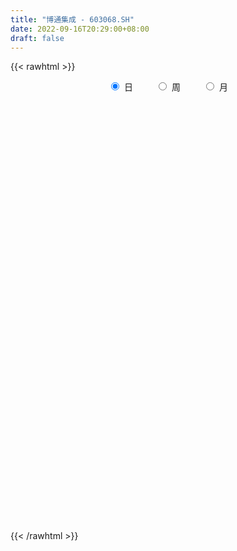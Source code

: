 ```yaml
---
title: "博通集成 - 603068.SH"
date: 2022-09-16T20:29:00+08:00
draft: false
---
```

{{< rawhtml >}}
    <div style="text-align: center">
        <label style="padding: 1rem;"><input style="margin-right: .5rem" type="radio" name="period" value="D" checked onclick="period_change(this)">日</label>
        <label style="padding: 1rem;"><input style="margin-right: .5rem" type="radio" name="period" value="W" onclick="period_change(this)">周</label>
        <label style="padding: 1rem;"><input style="margin-right: .5rem" type="radio" name="period" value="M" onclick="period_change(this)">月</label>
    </div>
    <div id="chart" style="height: 700px;"></div> 
    <script type="text/javascript">
        const D_v = [11436.86,14411.57,11983.77,8108.68,9655.0,12890.53,11494.0,14916.0,11670.85,17655.05,12107.0,9501.95,8116.34,6777.16,6090.0,11055.4,12331.64,7997.65,7899.53,7473.77,8283.6,7801.51,5732.6,5937.72,5905.86,8731.81,13914.79,11992.38,10559.68,9740.0,7073.29,5652.14,6819.5,5890.0,10604.0,16933.48,10289.58,8267.0,7840.5,7429.0,15584.46,30051.69,30943.05,64624.17,31993.0,53937.16,59336.68,30962.32,28180.72,17328.05,30632.73,25201.04,27507.03,38142.0,24557.94,15102.13,20462.37,24476.77,31097.78,14234.87,12065.0,36320.94,20199.69,38045.68,15234.77,16835.03,21751.02,40824.6,31308.1,14702.99,12374.98,20025.95,20616.52,43038.04,30596.67,36184.06,18568.14,31169.62,19936.36,49464.3,47602.11,30281.78,39550.37,35816.68,33026.8,32821.78,28691.59,26342.75,28724.55,20966.22,19432.75,25637.14,28421.96,27199.71,22698.01,30130.61,17921.41,16389.57,22797.22,20459.16,21460.04,14590.49,13241.78,13808.4,15308.04,34968.54,14369.41,13243.41,17124.99,14284.58,13308.43,12927.55,10305.38,10489.3,10170.02,15611.26,7920.56,8462.62,6407.39,9888.31,9628.59,8885.86,7756.38,14049.97,9877.79,9437.0,13963.75,9554.0,14699.49,15077.1,16538.0,13067.0,13342.72,15145.0,21383.79,12000.65,12745.4,10778.23,10532.59,9374.11,10380.17,9508.42,18331.11,14796.0,22723.81,28278.98,18654.9,10424.61,10015.39,8977.84,8819.51,4896.39,5303.02,4670.51,10520.33,8285.77,5499.02,11978.0,9467.0,16289.5,11955.99,6970.49,19812.13,10710.45,7368.0,15935.04,10153.27,13232.23,8404.51,14404.59,11531.1,9910.9,11569.68,6232.4,19319.47,24436.33,14969.59,10815.07,8950.85,15892.24,11792.66,8786.23,19998.61,18296.23,16493.38,16679.99,21039.96,22150.52,15288.68,23166.17,30628.79,54996.84,40124.63,55670.25,30693.51,52352.86,32528.89,35937.28,40089.92,28891.43,21496.93,26802.11,23068.97,20383.18,17785.31,17543.82,29723.46,23061.43,43247.25,30011.0,39189.0,34787.15,29337.8,42352.2,38871.17,25765.99,23160.92,32303.78,46620.82,33851.39,43103.55,37124.11,28310.37,33334.09,28516.92,36994.94,33840.8,28229.72,28973.21,39035.5,36072.87,32128.97,26699.01,18574.41,26187.13,43078.47,75652.73,50623.96,26088.01,29779.96,31811.01,39043.3,19232.22,19888.49,18586.65,24738.47,24296.76,22173.32,27818.5,15174.07,20930.15,10870.56,7756.76,29449.97,19174.26,11600.32,18662.93,28406.0,30543.08,23937.33,14630.39,20994.26,14910.77,17486.49,16494.1,14738.36,9923.87,17266.83,23291.85,15601.35,11527.91,9457.89,11444.78,13880.17,11217.32,22145.48,14440.23,10593.03,10396.19,9676.85,10396.13,8592.09,12844.18,27502.95,40574.33,30037.06,25348.48,22523.76,22795.33,20483.69,20299.39,35111.93,27469.4,60189.67,32716.84,20600.24,29627.17,24765.23,83006.67,96303.33,60750.58,86777.03,69160.93,60854.51,36274.77,26735.5,37283.48,23214.3,31477.5,40040.25,22266.16,21200.27,24357.0,22030.62,17712.64,21839.62,14018.28,27842.04,19230.0,13951.05,14929.97,19906.94,15855.39,16362.66,13520.85,9230.44,14618.87,12377.29,12223.76,12203.92,9694.84,11705.65,12600.77,9761.23,9469.46,12260.63,18143.47,15809.7,24255.0,10678.0,11911.78,19532.13,13195.14,20729.55,10938.23,14436.52,14156.47,14196.33,13585.12,15188.74,9151.45,9336.75,7635.16,9353.52,11579.01,11912.08,6479.0,10773.78,11579.15,20713.26,18184.0,11169.81,10171.88,11909.29,10508.99,17519.9,13983.38,22529.56,13333.76,19013.81,16925.47,12045.0,9807.0,18798.46,22942.47,17796.02,12770.51,11918.02,9679.0,6929.56,10024.0,9161.0,12584.0,16056.0,18597.56,18452.46,16420.0,13706.26,23936.11,21568.18,29029.79,36338.04,29926.33,22226.28,28013.12,28904.53,19822.65,17312.26,20702.08,14333.34,26152.44,22192.7,22091.13,17051.58,21461.67,19053.47,14773.0,17531.0,19419.44,27476.95,15674.33,15926.22,15727.1,14344.64,15909.36,20143.22,17714.17,17541.09,22964.0,18161.21,15325.28,16502.92,16788.53,19732.75,20867.23,28075.6,27208.0,20508.36,19855.86,18264.2,13029.28,19534.03,22374.87,24656.83,146961.12,95046.91,89998.75,86539.19,64737.17,49063.87,73896.56,103217.98,109138.83,90241.66,67105.31,59389.3,45176.82,33172.81,38008.26,61436.39,67763.92,43193.12,33170.34,24857.0,25061.69,52456.44,28806.0,26186.86,32845.35,45066.38,33546.08,23441.53,19257.9,13925.03,30924.0,41565.0,27280.49,30401.06,36890.17,48689.93,91718.91,60944.24,59371.85,62963.32,46313.01,38042.48,24726.54,28446.67,28265.15,49897.38,46920.12,36375.68,78125.01,49091.43,44252.09,36433.81,21998.52,17525.58,24290.95,18069.94,22274.93,14976.52,14346.6,17661.13,13648.02,10297.5,10165.48,12428.6,19548.7,14744.96]
const D_histogram = [0.0,-0.0312706553,-0.0344819019,0.0107733538,0.0055138379,-0.0611385148,-0.0643581326,-0.0708998894,-0.1307116815,-0.3883192042,-0.6623381996,-0.7291056393,-0.6895279289,-0.6157071261,-0.5624568551,-0.4215010472,-0.219876202,-0.0783619208,-0.0602593129,-0.055864536,-0.153338406,-0.2300684366,-0.2611701711,-0.234005714,-0.215884161,-0.1100764772,0.1187857607,0.2287132641,0.2035659006,0.1539609532,0.1078685237,0.0993332448,0.1337043922,0.1086226086,-0.0196644119,-0.2869170717,-0.5098206091,-0.5765700482,-0.5955150789,-0.6242664616,-0.5432769861,-0.8279188383,-0.5986779182,-0.1518098775,0.2322463184,0.8006927225,1.3184322258,1.5170587067,1.3569352186,1.2427368896,1.2772639016,1.1801170302,1.1419649009,1.2448477302,1.1777327494,1.0068149517,0.7775006177,0.423554219,0.3045557294,0.1915813642,0.0668086245,0.2537359679,0.3429412782,0.649426993,0.7076016258,0.7586396986,0.5608457045,0.7126804231,0.7977413915,0.6470486847,0.4207471412,0.4725806593,0.239929597,0.0914216349,-0.303095184,-0.9057383929,-1.1418590378,-1.3106831837,-1.2410567864,-0.8766530695,-0.3235333857,0.0637029284,0.2263282687,0.3820824319,0.5844827446,0.5042346271,0.3073213329,0.0615847016,-0.3168836901,-0.375715791,-0.3847043955,-0.0637137319,0.0932318653,0.0393617957,-0.1968778661,-0.0636160983,-0.0112854106,0.0252541261,0.0377976971,-0.1760409322,-0.502291586,-0.6841940917,-0.7555924552,-0.9711585818,-1.2099656323,-1.292986304,-1.2691495034,-1.1441464169,-1.218140928,-1.4031880309,-1.5019905557,-1.2362763679,-1.1003697107,-0.8155913824,-0.4269602919,-0.3027897033,-0.2914846916,-0.2066219915,-0.1957806151,-0.2225219968,-0.1573150814,-0.1415592482,-0.1438999905,-0.2930642569,-0.3623940543,-0.437851582,-0.5109199384,-0.5826013677,-0.5972738416,-0.6219469914,-0.6055050561,-0.6265924908,-0.5729425425,-0.5275620551,-0.3692021737,-0.1691870029,-0.1395101964,-0.1795453136,-0.1535529117,-0.0508122582,0.0047797831,0.0400202232,0.2360646731,0.4352909251,0.7208020793,1.0201725828,1.147476139,1.145517317,1.096407228,0.9859103045,0.8092119895,0.6852304075,0.5602994181,0.5064157822,0.6136054911,0.5830771396,0.5520168414,0.6211869356,0.6690037735,0.7734338615,0.6310566967,0.4727516086,0.6103509911,0.6823061403,0.6037668422,0.6097783453,0.5049828454,0.5571637279,0.5435467327,0.5787849575,0.6121221485,0.5798601101,0.5993869691,0.5321980264,0.6414337042,0.8464025247,0.9155444022,0.9142629935,0.8521469538,0.8368160957,0.7341957074,0.6322623901,0.4663772743,0.0976482516,-0.209357592,-0.3468720025,-0.1704038545,-0.0599941908,-0.1089589116,-0.0105796058,0.0410018948,0.2557360498,0.3094499389,0.7137383181,0.9333101473,1.5231600086,1.8531278231,1.9438023033,1.5032517527,0.9025702105,0.4115572326,-0.1288674914,-0.4297699225,-0.91223553,-1.2143727705,-1.3108488595,-1.4605520356,-1.5507537275,-1.1659051613,-0.8231005629,-0.8743780074,-1.192866398,-1.5381694,-1.3419655751,-0.9820611121,-0.8654798765,-0.5468924326,-0.3730546445,-0.15270146,0.0868797866,0.4336074003,0.5698664294,0.2632703362,0.5216503825,0.6318459203,0.4460253142,-0.2088929351,-0.406990305,-0.5844176541,-1.0299031175,-0.9546362449,-0.5783542372,-0.4128003657,-0.3602611407,-0.5610943802,-0.1724738735,0.3556656814,0.3045798524,0.2261969605,0.161739806,0.0949814606,-0.056089972,-0.2430254867,-0.4688899593,-0.6366842111,-0.7623012258,-0.7791313853,-0.9127419203,-1.0466460599,-1.123465983,-1.0028420685,-0.9131114932,-0.7923982629,-0.9260981969,-0.9478492386,-0.9790952807,-1.0475227949,-1.1473202218,-1.3489160873,-1.390714687,-1.4022994279,-1.2526589616,-1.1128923181,-0.9981445733,-0.739445263,-0.6161851742,-0.3901435076,-0.1119169542,0.2561638444,0.4794421249,0.6802120635,0.7239729658,0.7853567542,0.7091886561,0.7502078146,0.8927263396,0.8902458297,0.8760321489,0.890227039,0.8990330916,0.8055861467,0.6708950293,0.5937420388,0.3804836618,0.1298816442,0.039107464,0.0863648597,0.1415205993,0.1269371754,0.2063257437,0.2799935942,0.3730174525,0.4143725609,0.6282759398,0.6364647222,0.6516818332,0.5209641637,0.3976162436,0.4924929777,0.7505996196,0.7849824375,0.9671946826,1.015879899,0.8273102487,0.6480048795,0.5290156264,0.3437350209,0.1979475139,-0.0690576175,-0.4387286661,-0.6219882374,-0.6403700548,-0.6812600562,-0.645131301,-0.5758302883,-0.5206049957,-0.4369817537,-0.4621150172,-0.5083716059,-0.4615379183,-0.4094525177,-0.4037358706,-0.4047637346,-0.4096806833,-0.2958665274,-0.2316268564,-0.1138689379,-0.0106000112,0.0641582419,0.0786907781,0.1164369638,0.1281983162,0.1489293813,0.1291839269,0.1441596547,0.113413955,0.0260080721,0.073537293,0.1423552757,0.1618723822,0.1076151143,-0.0266595916,-0.1542102351,-0.359853204,-0.3967115531,-0.4359853458,-0.4871223055,-0.3804452446,-0.289344871,-0.1272463268,-0.0239432774,-0.0030579783,-0.0004568619,0.0358593107,0.0957891794,0.1403562908,0.1777435548,0.2522998019,0.2537720076,0.3485416626,0.3301000466,0.3551477926,0.3281119571,0.2869695172,0.2557187933,0.1506749521,0.0434709425,-0.1776289646,-0.3292096579,-0.4495804382,-0.4492427638,-0.3996827503,-0.4109410941,-0.5481371366,-0.5203399507,-0.4251373117,-0.3076623623,-0.1995535124,-0.1076329869,-0.0234123551,-0.0039008582,-0.0010728385,-0.01140021,-0.086841662,-0.0693928053,-0.0908433128,-0.0868422423,-0.0669004274,-0.131672132,-0.1762838285,-0.3044365962,-0.2656647925,-0.2870680988,-0.2416652768,-0.1332445955,0.0546051004,0.1673957214,0.244715515,0.2524340588,0.2142715673,0.0218667533,-0.1908074504,-0.1933660255,-0.1810778518,-0.0180402632,0.0784543393,0.0756733831,0.0897756405,0.1683992794,0.2778528602,0.3753701419,0.4217859994,0.4161853501,0.4309336243,0.4611481322,0.5035270445,0.5463320975,0.5980404903,0.5044750027,0.4289088633,0.3867533978,0.3247478071,0.3127994162,0.3410738024,0.3750687107,0.4565990992,0.5204895083,0.5100757277,0.4741708679,0.3707596701,0.3036412469,0.27741307,0.1971464946,0.33693331,0.5925096465,0.6225620011,0.704186182,0.7784273655,0.649007469,0.5733786908,0.5800716008,0.7062504499,0.7606122488,0.6530580992,0.5311308476,0.2949713291,0.1278324926,-0.0488401371,-0.1761668579,-0.3816364702,-0.4387342479,-0.5654064128,-0.702868527,-0.7546844621,-0.7630607385,-0.7956384481,-0.7371175099,-0.6713868532,-0.6087963575,-0.4951843901,-0.4590812231,-0.4877215585,-0.463069618,-0.4218445701,-0.3037847119,-0.3096268917,-0.2542703557,-0.2796643226,-0.2413834467,-0.1110421604,0.1635949788,0.2841605747,0.4377590054,0.4804822376,0.5167466752,0.4629210905,0.3856660158,0.3032783848,0.2551247917,0.2833399013,0.176692574,0.161735334,0.2250847725,0.1422284326,-0.0199512616,-0.2258548034,-0.3859518994,-0.4525448182,-0.5510970972,-0.6307115406,-0.5766969273,-0.5482951885,-0.487684869,-0.3987417695,-0.3372754451,-0.2846354755,-0.2198549505,-0.1720577748,-0.2027510794,-0.2403644638]
const D_fast = [0.0,-0.0390883191,-0.0509200412,-0.002971447,-0.0068525034,-0.0887894849,-0.1080986358,-0.132365365,-0.2248550775,-0.5795424012,-1.0191459465,-1.268189796,-1.4009940679,-1.4811000465,-1.5684639894,-1.5328834433,-1.3862276486,-1.2643038476,-1.2612660679,-1.270837425,-1.4066458964,-1.5408930362,-1.6372873135,-1.6686242849,-1.7044737721,-1.6261852077,-1.3676265295,-1.2005207101,-1.1747765985,-1.1858913076,-1.2050166061,-1.1887185738,-1.1209213283,-1.1188474599,-1.2520505833,-1.591032511,-1.9413912007,-2.1522831518,-2.3201069523,-2.5049249503,-2.5597547215,-3.0513762832,-2.9718048426,-2.5628892713,-2.1207714958,-1.352151911,-0.5048043513,0.0730868063,0.2521971228,0.4486830162,0.8025260037,1.0004083898,1.2477474857,1.6618422475,1.8891604541,1.9699463943,1.9350072147,1.6869493707,1.6440898135,1.5790107893,1.4709402058,1.7213015412,1.896242171,2.365084634,2.6001596733,2.8408576708,2.7832751027,3.1132799272,3.3977762435,3.4088457078,3.2877309497,3.4577096326,3.2850409695,3.1593884162,2.6890978013,1.8600199942,1.3384345898,0.841939648,0.6013018486,0.7465422981,1.2187786355,1.6219406818,1.8411480892,2.0924228604,2.4409438593,2.4867543985,2.3666714375,2.1363309816,1.6786416674,1.5258806187,1.4207159154,1.725778146,1.9060317096,1.8620020889,1.5765429606,1.6939007038,1.7434100388,1.7862631071,1.8082561023,1.5504072399,1.0985836897,0.745632661,0.4853361837,0.0269804117,-0.5143180469,-0.9205852945,-1.2140358698,-1.3750693875,-1.7535991306,-2.2894432413,-2.7637434049,-2.8070983092,-2.9462840797,-2.8654035969,-2.5835125794,-2.5350394167,-2.5966055779,-2.5633983756,-2.6015021531,-2.6838740339,-2.6579958889,-2.6776298677,-2.7159456077,-2.9383759383,-3.0983042493,-3.2832246724,-3.4840230134,-3.7013547847,-3.865345719,-4.0455056166,-4.1804399454,-4.3581755027,-4.44776119,-4.5342712164,-4.4682118785,-4.3104934584,-4.315694201,-4.4006156466,-4.4130114727,-4.3229738837,-4.2661868965,-4.2209414007,-3.9658807825,-3.6578317993,-3.1921201252,-2.637706476,-2.2235338851,-1.9391133778,-1.7141216598,-1.5781410071,-1.5525363247,-1.5052103049,-1.4900664398,-1.4173461302,-1.1567550485,-1.041514115,-0.9345702029,-0.7101033748,-0.4950355936,-0.1972470402,-0.1818600307,-0.2219772167,0.0682099136,0.3107415978,0.3831440103,0.5416000997,0.5630503111,0.7545221256,0.8767918136,1.0567262778,1.2430940059,1.355796995,1.5251705963,1.5910311602,1.8606252641,2.2771947157,2.5752226938,2.8025070334,2.9534277322,3.1473008981,3.2282294366,3.2843617168,3.2350709197,2.8907539598,2.5314087182,2.3071763071,2.4410434915,2.5364546075,2.4602501587,2.5559845632,2.6178165374,2.8964847049,3.0275610787,3.6102840374,4.0631834035,5.0338232669,5.8270730372,6.4036980932,6.3389604808,5.9639214913,5.5757978215,5.0031562247,4.5948113129,3.884286823,3.2785563898,2.8543680859,2.339526901,1.8616367771,1.955009053,2.0920385107,1.8221665644,1.2054615743,0.4756162223,0.3363286534,0.4507178383,0.3509291048,0.5327934405,0.6133675675,0.795545387,1.0568465802,1.5119760441,1.7907016805,1.5499231714,1.9387158133,2.2068728311,2.1325585536,1.4254170706,1.1255721244,0.8020403617,0.099079119,-0.0643130696,0.1673803788,0.2297341589,0.1922080987,-0.1488987358,0.1966033024,0.8136592777,0.8387184118,0.8168847601,0.7928625571,0.7498495768,0.5847556513,0.3370637648,-0.0060231976,-0.3329885022,-0.6491808233,-0.8607938291,-1.2225898442,-1.6181554987,-1.9758419176,-2.1059285202,-2.2444758183,-2.3218621536,-2.6870866368,-2.9457999882,-3.2218198505,-3.5521280635,-3.9387555458,-4.4775804331,-4.8670577046,-5.2292173025,-5.3927415765,-5.5311980126,-5.6659864111,-5.5921484166,-5.6229346213,-5.4944288316,-5.2441815168,-4.8120597571,-4.4689209453,-4.0980979909,-3.8733438471,-3.6156208702,-3.5144918043,-3.2859206921,-2.9202205822,-2.7001396347,-2.4953452783,-2.2585936284,-2.0250293029,-1.9170797111,-1.8840470712,-1.812764552,-1.9309020136,-2.1490336201,-2.2300309343,-2.1611823237,-2.0706464343,-2.0534955643,-1.9225255601,-1.7788593111,-1.5925810896,-1.447632841,-1.0766604772,-0.9093555143,-0.7312179449,-0.7316945735,-0.7556384326,-0.5376384541,-0.0918819074,0.1387465199,0.5627574357,0.8654126268,0.8836705386,0.8663663894,0.8796310429,0.7802841926,0.6839835641,0.3997140282,-0.0796391868,-0.4183958175,-0.5968701485,-0.808075164,-0.9332292341,-1.0078857935,-1.0828117497,-1.1084339462,-1.2490959641,-1.4224454542,-1.4909962462,-1.541273975,-1.6364912955,-1.7387100932,-1.8460472127,-1.8061996886,-1.7998667317,-1.7105760477,-1.6099571238,-1.5191593102,-1.4849540795,-1.4180986528,-1.3742877214,-1.316324311,-1.3037737837,-1.2527581422,-1.2551503531,-1.336054218,-1.2701406738,-1.1657338722,-1.1057486702,-1.1331021595,-1.2740417633,-1.4401449655,-1.7357512355,-1.8717874728,-2.020057602,-2.192975138,-2.1814093883,-2.1626452324,-2.03235827,-1.93504104,-1.9149202353,-1.9124333345,-1.8671523342,-1.7832751707,-1.7036189865,-1.6217958338,-1.4841646363,-1.4192494287,-1.237344358,-1.1732609624,-1.0594262682,-1.0044341145,-0.9738341751,-0.9411552006,-1.0085303038,-1.1048665777,-1.370373726,-1.6042568338,-1.8370227236,-1.9489957402,-1.9993564142,-2.1133500316,-2.3875803583,-2.48986816,-2.5009498489,-2.4603904902,-2.4021700183,-2.3371577396,-2.2587901965,-2.2402539141,-2.2376941041,-2.2508715281,-2.3480233956,-2.3479227403,-2.3920840759,-2.409793566,-2.406576858,-2.5042665955,-2.5929492492,-2.7972111659,-2.8248555603,-2.9180258914,-2.9330393885,-2.8579298562,-2.6564288852,-2.5017893337,-2.3632906614,-2.2924636029,-2.2770582026,-2.4639963283,-2.7243723945,-2.7752724761,-2.8082537654,-2.6497262425,-2.5336180552,-2.5174806657,-2.4809344982,-2.3602110393,-2.1812942435,-1.9899344263,-1.838072069,-1.7396263808,-1.6171447005,-1.4716431596,-1.3033824861,-1.1239944087,-0.9227758933,-0.8902226303,-0.8585615538,-0.8040286699,-0.7848473088,-0.7185958457,-0.6050530089,-0.4772909229,-0.2816107596,-0.0875979734,0.0295071778,0.1121450351,0.1014237547,0.1102156433,0.1533407338,0.1223607822,0.3463809251,0.7500846732,0.9357775281,1.1934482545,1.4622962794,1.4951282501,1.5628441446,1.7145549548,2.0172964164,2.2618112775,2.3175216527,2.3283771131,2.1659604268,2.0307797134,1.8418970494,1.6705286141,1.3696498843,1.2028685446,0.9348447766,0.6216655306,0.38117848,0.182037019,-0.0494503026,-0.175208742,-0.2773247985,-0.3669333922,-0.3771175223,-0.4557846611,-0.6063553862,-0.6974708502,-0.7617069447,-0.7195932645,-0.8028421672,-0.8110532202,-0.9063632677,-0.9284282535,-0.8258475073,-0.5103116234,-0.3187058839,-0.0556677018,0.1071760898,0.2726271962,0.3345318842,0.3536933134,0.3471252786,0.3627528834,0.4618029684,0.3993287845,0.424805378,0.5444260096,0.4971267779,0.3299592683,0.0675920256,-0.1889930452,-0.3687221685,-0.6050487219,-0.8423410504,-0.932500669,-1.0411727272,-1.1024836249,-1.1132259679,-1.1360785048,-1.154597404,-1.1447806167,-1.1399978846,-1.221378959,-1.3190834594]
const D_slow = [0.0,-0.0078176638,-0.0164381393,-0.0137448008,-0.0123663414,-0.0276509701,-0.0437405032,-0.0614654756,-0.0941433959,-0.191223197,-0.3568077469,-0.5390841567,-0.7114661389,-0.8653929205,-1.0060071342,-1.1113823961,-1.1663514466,-1.1859419268,-1.201006755,-1.214972889,-1.2533074905,-1.3108245996,-1.3761171424,-1.4346185709,-1.4885896111,-1.5161087305,-1.4864122903,-1.4292339742,-1.3783424991,-1.3398522608,-1.3128851298,-1.2880518186,-1.2546257206,-1.2274700684,-1.2323861714,-1.3041154393,-1.4315705916,-1.5757131037,-1.7245918734,-1.8806584888,-2.0164777353,-2.2234574449,-2.3731269244,-2.4110793938,-2.3530178142,-2.1528446336,-1.8232365771,-1.4439719004,-1.1047380958,-0.7940538734,-0.474737898,-0.1797086404,0.1057825848,0.4169945173,0.7114277047,0.9631314426,1.157506597,1.2633951518,1.3395340841,1.3874294252,1.4041315813,1.4675655733,1.5533008928,1.7156576411,1.8925580475,2.0822179722,2.2224293983,2.4005995041,2.6000348519,2.7617970231,2.8669838084,2.9851289733,3.0451113725,3.0679667812,2.9921929853,2.765758387,2.4802936276,2.1526228317,1.8423586351,1.6231953677,1.5423120213,1.5582377534,1.6148198205,1.7103404285,1.8564611147,1.9825197714,2.0593501046,2.07474628,1.9955253575,1.9015964098,1.8054203109,1.7894918779,1.8127998442,1.8226402932,1.7734208267,1.7575168021,1.7546954494,1.761008981,1.7704584052,1.7264481722,1.6008752757,1.4298267528,1.240928639,0.9981389935,0.6956475854,0.3724010094,0.0551136336,-0.2309229706,-0.5354582026,-0.8862552104,-1.2617528493,-1.5708219413,-1.8459143689,-2.0498122145,-2.1565522875,-2.2322497134,-2.3051208863,-2.3567763841,-2.4057215379,-2.4613520371,-2.5006808075,-2.5360706195,-2.5720456172,-2.6453116814,-2.735910195,-2.8453730904,-2.973103075,-3.118753417,-3.2680718774,-3.4235586252,-3.5749348893,-3.7315830119,-3.8748186476,-4.0067091613,-4.0990097048,-4.1413064555,-4.1761840046,-4.221070333,-4.2594585609,-4.2721616255,-4.2709666797,-4.2609616239,-4.2019454556,-4.0931227243,-3.9129222045,-3.6578790588,-3.3710100241,-3.0846306948,-2.8105288878,-2.5640513117,-2.3617483143,-2.1904407124,-2.0503658579,-1.9237619123,-1.7703605396,-1.6245912547,-1.4865870443,-1.3312903104,-1.164039367,-0.9706809017,-0.8129167275,-0.6947288253,-0.5421410775,-0.3715645425,-0.2206228319,-0.0681782456,0.0580674658,0.1973583977,0.3332450809,0.4779413203,0.6309718574,0.7759368849,0.9257836272,1.0588331338,1.2191915599,1.430792191,1.6596782916,1.8882440399,2.1012807784,2.3104848023,2.4940337292,2.6520993267,2.7686936453,2.7931057082,2.7407663102,2.6540483096,2.611447346,2.5964487983,2.5692090704,2.5665641689,2.5768146426,2.6407486551,2.7181111398,2.8965457193,3.1298732562,3.5106632583,3.9739452141,4.4598957899,4.8357087281,5.0613512807,5.1642405889,5.132023716,5.0245812354,4.7965223529,4.4929291603,4.1652169454,3.8000789365,3.4123905047,3.1209142143,2.9151390736,2.6965445718,2.3983279723,2.0137856223,1.6782942285,1.4327789505,1.2164089813,1.0796858732,0.986422212,0.948246847,0.9699667937,1.0783686438,1.2208352511,1.2866528352,1.4170654308,1.5750269109,1.6865332394,1.6343100056,1.5325624294,1.3864580159,1.1289822365,0.8903231753,0.745734616,0.6425345246,0.5524692394,0.4121956444,0.369077176,0.4579935963,0.5341385594,0.5906877995,0.6311227511,0.6548681162,0.6408456232,0.5800892515,0.4628667617,0.3036957089,0.1131204025,-0.0816624438,-0.3098479239,-0.5715094389,-0.8523759346,-1.1030864517,-1.331364325,-1.5294638908,-1.76098844,-1.9979507496,-2.2427245698,-2.5046052685,-2.791435324,-3.1286643458,-3.4763430176,-3.8269178746,-4.1400826149,-4.4183056945,-4.6678418378,-4.8527031535,-5.0067494471,-5.104285324,-5.1322645625,-5.0682236015,-4.9483630702,-4.7783100544,-4.5973168129,-4.4009776244,-4.2236804603,-4.0361285067,-3.8129469218,-3.5903854644,-3.3713774272,-3.1488206674,-2.9240623945,-2.7226658578,-2.5549421005,-2.4065065908,-2.3113856754,-2.2789152643,-2.2691383983,-2.2475471834,-2.2121670336,-2.1804327397,-2.1288513038,-2.0588529053,-1.9655985421,-1.8620054019,-1.704936417,-1.5458202364,-1.3828997781,-1.2526587372,-1.1532546763,-1.0301314318,-0.842481527,-0.6462359176,-0.4044372469,-0.1504672722,0.05636029,0.2183615098,0.3506154165,0.4365491717,0.4860360502,0.4687716458,0.3590894793,0.2035924199,0.0434999062,-0.1268151078,-0.2880979331,-0.4320555052,-0.5622067541,-0.6714521925,-0.7869809468,-0.9140738483,-1.0294583279,-1.1318214573,-1.2327554249,-1.3339463586,-1.4363665294,-1.5103331613,-1.5682398753,-1.5967071098,-1.5993571126,-1.5833175521,-1.5636448576,-1.5345356167,-1.5024860376,-1.4652536923,-1.4329577105,-1.3969177969,-1.3685643081,-1.3620622901,-1.3436779668,-1.3080891479,-1.2676210524,-1.2407172738,-1.2473821717,-1.2859347305,-1.3758980315,-1.4750759197,-1.5840722562,-1.7058528326,-1.8009641437,-1.8733003615,-1.9051119432,-1.9110977625,-1.9118622571,-1.9119764726,-1.9030116449,-1.8790643501,-1.8439752773,-1.7995393886,-1.7364644382,-1.6730214363,-1.5858860206,-1.503361009,-1.4145740608,-1.3325460716,-1.2608036923,-1.1968739939,-1.1592052559,-1.1483375203,-1.1927447614,-1.2750471759,-1.3874422854,-1.4997529764,-1.599673664,-1.7024089375,-1.8394432216,-1.9695282093,-2.0758125372,-2.1527281278,-2.2026165059,-2.2295247526,-2.2353778414,-2.236353056,-2.2366212656,-2.2394713181,-2.2611817336,-2.2785299349,-2.3012407631,-2.3229513237,-2.3396764306,-2.3725944636,-2.4166654207,-2.4927745697,-2.5591907679,-2.6309577926,-2.6913741118,-2.7246852606,-2.7110339856,-2.6691850552,-2.6080061764,-2.5448976617,-2.4913297699,-2.4858630816,-2.5335649442,-2.5819064506,-2.6271759135,-2.6316859793,-2.6120723945,-2.5931540487,-2.5707101386,-2.5286103188,-2.4591471037,-2.3653045682,-2.2598580684,-2.1558117309,-2.0480783248,-1.9327912918,-1.8069095306,-1.6703265062,-1.5208163837,-1.394697633,-1.2874704172,-1.1907820677,-1.1095951159,-1.0313952619,-0.9461268113,-0.8523596336,-0.7382098588,-0.6080874817,-0.4805685498,-0.3620258328,-0.2693359153,-0.1934256036,-0.1240723361,-0.0747857125,0.009447615,0.1575750267,0.313215527,0.4892620725,0.6838689139,0.8461207811,0.9894654538,1.134483354,1.3110459665,1.5011990287,1.6644635535,1.7972462654,1.8709890977,1.9029472208,1.8907371866,1.8466954721,1.7512863545,1.6416027926,1.5002511894,1.3245340576,1.1358629421,0.9450977575,0.7461881455,0.561908768,0.3940620547,0.2418629653,0.1180668678,0.003296562,-0.1186338276,-0.2344012321,-0.3398623747,-0.4158085526,-0.4932152755,-0.5567828645,-0.6266989451,-0.6870448068,-0.7148053469,-0.6739066022,-0.6028664585,-0.4934267072,-0.3733061478,-0.244119479,-0.1283892064,-0.0319727024,0.0438468938,0.1076280917,0.178463067,0.2226362105,0.263070044,0.3193412372,0.3548983453,0.3499105299,0.2934468291,0.1969588542,0.0838226497,-0.0539516246,-0.2116295098,-0.3558037416,-0.4928775387,-0.614798756,-0.7144841984,-0.7988030596,-0.8699619285,-0.9249256662,-0.9679401098,-1.0186278797,-1.0787189956]
const D_data = [['2020-08-27', 72.72, 73.93, 72.45, 74.59],['2020-08-28', 73.9, 73.44, 72.52, 73.9],['2020-08-31', 74.08, 73.67, 73.53, 74.95],['2020-09-01', 73.52, 74.38, 73.11, 74.5],['2020-09-02', 74.19, 73.86, 73.62, 74.74],['2020-09-03', 73.86, 72.87, 72.61, 74.0],['2020-09-04', 72.1, 73.42, 71.71, 73.75],['2020-09-07', 73.79, 73.29, 73.15, 75.58],['2020-09-08', 73.41, 72.35, 71.92, 73.49],['2020-09-09', 71.55, 68.78, 68.68, 71.55],['2020-09-10', 68.97, 66.67, 66.67, 69.48],['2020-09-11', 66.05, 67.72, 66.01, 67.99],['2020-09-14', 67.9, 68.32, 67.7, 68.8],['2020-09-15', 68.21, 68.42, 67.5, 68.68],['2020-09-16', 68.42, 67.9, 67.71, 68.79],['2020-09-17', 67.86, 68.98, 67.3, 69.8],['2020-09-18', 69.2, 70.25, 68.85, 71.47],['2020-09-21', 70.44, 70.14, 69.52, 71.19],['2020-09-22', 69.25, 68.8, 68.31, 69.88],['2020-09-23', 69.19, 68.47, 67.95, 69.4],['2020-09-24', 67.89, 66.68, 66.66, 68.34],['2020-09-25', 66.66, 66.13, 65.95, 67.67],['2020-09-28', 66.1, 66.02, 66.0, 66.9],['2020-09-29', 66.72, 66.34, 66.15, 66.95],['2020-09-30', 66.34, 65.96, 65.9, 66.65],['2020-10-09', 66.9, 67.05, 66.75, 67.38],['2020-10-12', 67.48, 69.29, 67.48, 69.29],['2020-10-13', 69.25, 68.65, 68.24, 69.25],['2020-10-14', 68.5, 67.16, 67.0, 68.64],['2020-10-15', 67.16, 66.6, 66.55, 67.8],['2020-10-16', 66.81, 66.3, 65.9, 67.0],['2020-10-19', 66.59, 66.52, 66.26, 67.27],['2020-10-20', 66.48, 67.04, 65.78, 67.04],['2020-10-21', 67.05, 66.24, 66.0, 67.09],['2020-10-22', 65.98, 64.39, 64.16, 65.98],['2020-10-23', 64.18, 61.27, 61.18, 64.3],['2020-10-26', 61.0, 59.98, 58.3, 61.0],['2020-10-27', 59.6, 60.5, 59.04, 61.35],['2020-10-28', 60.4, 60.16, 59.22, 60.87],['2020-10-29', 59.51, 59.16, 58.88, 60.0],['2020-10-30', 58.9, 59.93, 58.9, 61.65],['2020-11-02', 53.95, 53.94, 53.94, 56.88],['2020-11-03', 53.5, 59.33, 52.8, 59.33],['2020-11-04', 60.66, 63.25, 60.66, 65.26],['2020-11-05', 63.92, 64.41, 63.0, 66.0],['2020-11-06', 63.72, 69.4, 61.8, 70.5],['2020-11-09', 70.0, 72.28, 70.0, 74.27],['2020-11-10', 71.49, 71.13, 68.82, 71.49],['2020-11-11', 70.1, 67.71, 66.37, 70.2],['2020-11-12', 67.71, 68.45, 66.71, 69.8],['2020-11-13', 68.72, 71.02, 68.5, 71.85],['2020-11-16', 70.75, 70.14, 67.5, 70.75],['2020-11-17', 69.3, 71.44, 67.0, 71.9],['2020-11-18', 71.0, 74.38, 69.81, 74.88],['2020-11-19', 74.38, 73.4, 72.36, 76.18],['2020-11-20', 74.2, 72.45, 72.0, 74.38],['2020-11-23', 71.8, 71.5, 70.71, 73.34],['2020-11-24', 71.0, 69.01, 69.0, 72.22],['2020-11-25', 69.13, 71.15, 69.01, 73.37],['2020-11-26', 70.31, 70.99, 70.3, 72.47],['2020-11-27', 71.08, 70.5, 69.38, 71.58],['2020-11-30', 70.5, 74.91, 69.31, 75.8],['2020-12-01', 74.25, 74.89, 74.22, 76.0],['2020-12-02', 74.88, 79.32, 74.56, 79.33],['2020-12-03', 78.0, 78.0, 76.76, 79.0],['2020-12-04', 79.0, 79.08, 77.07, 79.78],['2020-12-07', 80.5, 76.4, 75.57, 80.62],['2020-12-08', 76.27, 81.5, 76.25, 82.06],['2020-12-09', 81.5, 82.27, 79.56, 83.03],['2020-12-10', 80.72, 80.1, 79.79, 82.87],['2020-12-11', 80.09, 78.96, 77.3, 80.1],['2020-12-14', 79.0, 82.75, 78.15, 83.47],['2020-12-15', 81.97, 79.41, 78.28, 82.83],['2020-12-16', 79.0, 80.0, 72.0, 80.18],['2020-12-17', 78.95, 75.79, 74.02, 79.4],['2020-12-18', 77.98, 70.4, 69.98, 77.99],['2020-12-21', 70.4, 72.27, 68.68, 72.8],['2020-12-22', 72.35, 71.36, 68.58, 74.18],['2020-12-23', 70.7, 73.34, 70.7, 74.2],['2020-12-24', 73.98, 77.61, 73.5, 80.67],['2020-12-25', 77.84, 82.21, 77.84, 83.28],['2020-12-28', 82.01, 82.8, 82.0, 84.58],['2020-12-29', 84.5, 81.82, 81.43, 85.58],['2020-12-30', 83.05, 83.08, 80.18, 83.88],['2020-12-31', 83.08, 85.28, 83.0, 87.66],['2021-01-04', 85.3, 82.78, 82.31, 85.83],['2021-01-05', 82.75, 81.18, 80.2, 83.09],['2021-01-06', 81.83, 79.81, 78.0, 82.4],['2021-01-07', 77.1, 76.64, 76.0, 78.87],['2021-01-08', 77.33, 79.46, 75.08, 80.56],['2021-01-11', 79.46, 79.86, 79.0, 82.28],['2021-01-12', 81.0, 84.92, 79.71, 85.0],['2021-01-13', 84.72, 84.43, 83.11, 87.15],['2021-01-14', 83.14, 82.38, 81.04, 86.5],['2021-01-15', 82.36, 79.5, 78.0, 82.36],['2021-01-18', 79.28, 84.0, 78.34, 84.9],['2021-01-19', 84.4, 83.71, 82.28, 84.96],['2021-01-20', 84.0, 84.01, 82.13, 84.8],['2021-01-21', 84.4, 84.12, 82.52, 85.79],['2021-01-22', 84.51, 80.93, 80.05, 85.6],['2021-01-25', 79.88, 78.02, 77.62, 80.41],['2021-01-26', 77.95, 78.19, 76.14, 78.88],['2021-01-27', 78.3, 78.5, 77.77, 81.3],['2021-01-28', 77.86, 75.38, 75.22, 77.86],['2021-01-29', 75.88, 73.1, 70.5, 76.45],['2021-02-01', 71.02, 73.25, 65.94, 73.71],['2021-02-02', 73.0, 73.43, 72.59, 74.29],['2021-02-03', 73.11, 74.12, 72.1, 74.43],['2021-02-04', 73.88, 70.76, 69.5, 74.11],['2021-02-05', 71.5, 67.51, 67.5, 71.86],['2021-02-08', 67.5, 66.5, 65.7, 68.5],['2021-02-09', 66.74, 70.22, 66.33, 70.59],['2021-02-10', 70.22, 68.5, 68.5, 70.54],['2021-02-18', 68.7, 70.46, 68.58, 71.49],['2021-02-19', 70.13, 72.79, 69.03, 73.02],['2021-02-22', 72.78, 70.26, 69.77, 73.35],['2021-02-23', 70.0, 68.65, 68.02, 70.0],['2021-02-24', 69.0, 69.3, 68.0, 70.28],['2021-02-25', 69.31, 68.13, 68.06, 69.9],['2021-02-26', 67.0, 67.1, 65.77, 67.5],['2021-03-01', 67.3, 67.85, 67.11, 68.8],['2021-03-02', 69.0, 66.97, 66.78, 69.5],['2021-03-03', 66.97, 66.3, 65.85, 67.37],['2021-03-04', 66.3, 63.5, 63.0, 67.2],['2021-03-05', 63.3, 63.26, 62.25, 64.41],['2021-03-08', 63.6, 62.07, 62.0, 64.77],['2021-03-09', 62.07, 60.9, 59.01, 62.43],['2021-03-10', 61.13, 59.65, 59.58, 61.88],['2021-03-11', 60.0, 59.2, 58.85, 61.56],['2021-03-12', 59.4, 58.0, 57.89, 59.8],['2021-03-15', 57.09, 57.5, 56.05, 58.5],['2021-03-16', 57.5, 56.0, 55.76, 57.92],['2021-03-17', 56.01, 56.0, 55.05, 56.52],['2021-03-18', 56.4, 55.16, 54.88, 56.64],['2021-03-19', 54.3, 56.19, 53.31, 56.52],['2021-03-22', 55.55, 56.88, 55.1, 57.08],['2021-03-23', 56.87, 54.65, 54.3, 57.34],['2021-03-24', 54.46, 53.02, 52.86, 54.72],['2021-03-25', 52.88, 53.07, 52.01, 53.59],['2021-03-26', 52.92, 53.69, 52.3, 53.86],['2021-03-29', 53.68, 52.9, 52.72, 53.93],['2021-03-30', 53.22, 52.3, 52.18, 53.59],['2021-03-31', 52.3, 54.45, 52.04, 55.58],['2021-04-01', 54.44, 55.24, 54.0, 55.6],['2021-04-02', 55.3, 57.53, 55.24, 57.6],['2021-04-06', 58.5, 59.45, 56.05, 60.27],['2021-04-07', 59.45, 58.82, 58.0, 61.2],['2021-04-08', 58.76, 58.0, 57.68, 59.2],['2021-04-09', 57.49, 57.75, 57.0, 58.42],['2021-04-12', 57.76, 57.0, 56.72, 59.0],['2021-04-13', 57.21, 55.76, 55.6, 57.31],['2021-04-14', 55.86, 55.88, 55.4, 56.19],['2021-04-15', 55.88, 55.39, 54.68, 56.2],['2021-04-16', 55.31, 55.94, 55.1, 56.09],['2021-04-19', 55.85, 58.29, 55.75, 58.38],['2021-04-20', 58.03, 57.01, 56.76, 58.68],['2021-04-21', 56.33, 57.07, 56.33, 57.87],['2021-04-22', 56.95, 58.7, 56.81, 59.28],['2021-04-23', 58.66, 59.09, 58.0, 59.96],['2021-04-26', 59.27, 60.64, 58.58, 61.92],['2021-04-27', 60.63, 57.88, 57.81, 61.48],['2021-04-28', 57.78, 57.2, 57.0, 58.19],['2021-04-29', 56.9, 61.2, 56.77, 62.8],['2021-04-30', 60.71, 61.4, 60.65, 61.93],['2021-05-06', 61.08, 59.97, 59.66, 61.76],['2021-05-07', 59.84, 61.3, 59.84, 65.8],['2021-05-10', 61.03, 60.09, 58.7, 61.34],['2021-05-11', 59.09, 62.36, 58.3, 62.88],['2021-05-12', 62.25, 62.12, 60.8, 62.9],['2021-05-13', 61.98, 63.3, 61.25, 65.0],['2021-05-14', 63.0, 64.02, 62.89, 65.0],['2021-05-17', 63.98, 63.78, 63.3, 65.25],['2021-05-18', 63.39, 64.99, 62.6, 65.2],['2021-05-19', 64.99, 64.37, 64.15, 65.3],['2021-05-20', 65.44, 67.33, 64.44, 67.97],['2021-05-21', 67.34, 70.17, 66.78, 70.37],['2021-05-24', 69.66, 70.14, 69.66, 71.6],['2021-05-25', 70.31, 70.43, 69.1, 70.85],['2021-05-26', 70.51, 70.49, 69.76, 70.84],['2021-05-27', 70.83, 71.86, 69.91, 73.35],['2021-05-28', 71.88, 71.42, 70.53, 73.02],['2021-05-31', 71.02, 71.79, 70.85, 73.16],['2021-06-01', 71.78, 71.09, 68.25, 73.2],['2021-06-02', 70.89, 67.72, 66.98, 70.9],['2021-06-03', 68.46, 67.01, 66.28, 69.14],['2021-06-04', 68.0, 68.09, 66.8, 68.88],['2021-06-07', 69.0, 72.3, 69.0, 73.4],['2021-06-08', 72.59, 72.53, 71.88, 75.5],['2021-06-09', 72.25, 71.0, 70.22, 72.38],['2021-06-10', 70.8, 73.3, 69.95, 74.47],['2021-06-11', 73.3, 73.5, 73.0, 76.24],['2021-06-15', 73.4, 76.76, 73.1, 78.1],['2021-06-16', 78.0, 76.08, 75.5, 80.21],['2021-06-17', 75.7, 82.53, 75.51, 83.69],['2021-06-18', 82.01, 83.0, 81.3, 84.66],['2021-06-21', 82.5, 91.3, 81.54, 91.3],['2021-06-22', 91.4, 92.43, 89.3, 92.98],['2021-06-23', 90.12, 92.7, 90.08, 94.93],['2021-06-24', 91.5, 87.14, 86.45, 92.7],['2021-06-25', 88.22, 83.98, 83.31, 90.4],['2021-06-28', 83.97, 83.65, 82.18, 85.8],['2021-06-29', 83.49, 81.08, 79.0, 83.74],['2021-06-30', 81.88, 82.3, 80.68, 85.02],['2021-07-01', 81.63, 78.06, 78.0, 82.8],['2021-07-02', 78.0, 78.0, 77.08, 80.5],['2021-07-05', 78.0, 79.1, 77.29, 80.3],['2021-07-06', 79.1, 77.22, 74.94, 80.69],['2021-07-07', 76.4, 76.62, 74.2, 77.46],['2021-07-08', 76.69, 82.75, 76.65, 84.25],['2021-07-09', 81.41, 83.83, 79.0, 84.5],['2021-07-12', 84.24, 79.4, 78.99, 84.5],['2021-07-13', 78.83, 74.58, 74.0, 78.83],['2021-07-14', 73.41, 71.66, 71.57, 74.99],['2021-07-15', 72.8, 77.15, 72.8, 77.8],['2021-07-16', 80.48, 80.0, 78.8, 82.5],['2021-07-19', 80.0, 77.69, 76.8, 81.8],['2021-07-20', 77.3, 81.0, 77.3, 82.48],['2021-07-21', 83.0, 80.3, 79.86, 83.0],['2021-07-22', 80.28, 81.88, 80.28, 86.6],['2021-07-23', 81.73, 83.48, 80.58, 84.1],['2021-07-26', 84.37, 86.77, 83.49, 89.0],['2021-07-27', 86.43, 86.01, 85.0, 92.15],['2021-07-28', 84.01, 80.51, 77.23, 84.29],['2021-07-29', 82.23, 87.97, 80.89, 88.55],['2021-07-30', 87.18, 87.79, 86.22, 91.31],['2021-08-02', 89.0, 84.54, 81.5, 90.38],['2021-08-03', 84.0, 76.71, 76.22, 84.0],['2021-08-04', 77.37, 80.1, 76.68, 80.96],['2021-08-05', 79.03, 79.15, 76.16, 79.98],['2021-08-06', 78.81, 73.63, 72.68, 79.0],['2021-08-09', 72.25, 78.5, 71.6, 79.0],['2021-08-10', 77.72, 83.0, 76.8, 83.4],['2021-08-11', 83.01, 81.53, 80.73, 85.8],['2021-08-12', 81.5, 80.48, 79.43, 82.49],['2021-08-13', 78.9, 76.6, 76.38, 81.4],['2021-08-16', 77.91, 84.26, 76.61, 84.26],['2021-08-17', 84.2, 88.63, 82.99, 92.69],['2021-08-18', 90.61, 83.0, 81.3, 90.87],['2021-08-19', 83.99, 82.6, 81.26, 84.28],['2021-08-20', 82.21, 82.63, 80.0, 84.0],['2021-08-23', 82.38, 82.44, 80.12, 83.24],['2021-08-24', 82.5, 80.9, 78.52, 85.19],['2021-08-25', 81.0, 79.5, 78.5, 81.06],['2021-08-26', 79.51, 77.68, 77.56, 80.39],['2021-08-27', 77.04, 76.95, 76.01, 78.27],['2021-08-30', 77.1, 76.15, 75.2, 80.2],['2021-08-31', 75.0, 76.51, 74.5, 77.65],['2021-09-01', 75.91, 73.93, 73.28, 77.8],['2021-09-02', 73.65, 72.35, 70.8, 74.04],['2021-09-03', 71.23, 71.52, 71.01, 74.29],['2021-09-06', 71.35, 73.12, 71.31, 73.18],['2021-09-07', 72.89, 72.36, 71.85, 73.73],['2021-09-08', 72.2, 72.43, 71.86, 73.0],['2021-09-09', 71.5, 68.28, 66.7, 72.3],['2021-09-10', 67.98, 68.24, 66.63, 69.5],['2021-09-13', 68.19, 66.9, 66.5, 68.24],['2021-09-14', 66.5, 65.01, 65.0, 67.69],['2021-09-15', 64.3, 62.9, 62.35, 65.65],['2021-09-16', 63.53, 59.38, 59.2, 63.53],['2021-09-17', 59.76, 59.15, 57.46, 60.56],['2021-09-22', 58.02, 57.74, 57.71, 59.43],['2021-09-23', 58.47, 58.5, 57.58, 59.99],['2021-09-24', 58.85, 57.6, 57.25, 59.0],['2021-09-27', 57.82, 56.48, 56.0, 58.16],['2021-09-28', 56.67, 57.92, 55.86, 58.59],['2021-09-29', 57.61, 56.01, 55.77, 57.8],['2021-09-30', 55.8, 57.12, 55.6, 57.21],['2021-10-08', 57.27, 58.21, 57.25, 59.7],['2021-10-11', 58.58, 60.42, 57.58, 61.2],['2021-10-12', 60.8, 59.79, 58.3, 61.0],['2021-10-13', 60.01, 60.43, 59.24, 61.0],['2021-10-14', 60.4, 59.02, 59.0, 60.79],['2021-10-15', 59.3, 59.49, 58.56, 60.35],['2021-10-18', 59.5, 57.71, 57.64, 59.5],['2021-10-19', 58.4, 59.08, 58.33, 59.75],['2021-10-20', 59.5, 60.95, 58.16, 62.11],['2021-10-21', 60.87, 59.7, 59.55, 60.87],['2021-10-22', 59.66, 59.72, 59.62, 60.97],['2021-10-25', 59.75, 60.32, 58.58, 60.34],['2021-10-26', 60.02, 60.6, 60.0, 60.86],['2021-10-27', 60.5, 59.37, 58.88, 60.88],['2021-10-28', 59.7, 58.45, 57.76, 59.79],['2021-10-29', 57.93, 58.75, 57.21, 59.58],['2021-11-01', 57.87, 56.31, 55.98, 58.75],['2021-11-02', 56.22, 54.46, 53.39, 59.13],['2021-11-03', 54.65, 55.28, 53.96, 56.35],['2021-11-04', 55.01, 56.62, 54.87, 57.45],['2021-11-05', 57.1, 56.77, 56.62, 58.4],['2021-11-08', 58.42, 55.8, 54.7, 58.42],['2021-11-09', 55.95, 56.98, 55.17, 57.67],['2021-11-10', 57.01, 57.22, 56.0, 57.99],['2021-11-11', 57.17, 57.89, 56.78, 58.84],['2021-11-12', 57.5, 57.65, 57.17, 58.77],['2021-11-15', 57.3, 60.67, 57.3, 62.5],['2021-11-16', 60.64, 58.97, 58.84, 60.64],['2021-11-17', 58.86, 59.43, 58.0, 59.64],['2021-11-18', 59.45, 57.57, 57.43, 60.36],['2021-11-19', 57.68, 57.17, 56.6, 58.29],['2021-11-22', 57.02, 60.03, 57.0, 62.89],['2021-11-23', 60.03, 63.4, 60.03, 64.36],['2021-11-24', 64.4, 61.9, 61.85, 64.42],['2021-11-25', 62.01, 64.97, 61.44, 65.11],['2021-11-26', 65.04, 64.68, 62.66, 65.2],['2021-11-29', 63.0, 62.06, 61.03, 63.68],['2021-11-30', 62.02, 61.79, 61.2, 62.98],['2021-12-01', 61.67, 62.25, 61.42, 63.0],['2021-12-02', 62.25, 61.0, 59.9, 62.28],['2021-12-03', 61.0, 60.88, 60.61, 61.61],['2021-12-06', 60.88, 58.36, 57.89, 61.49],['2021-12-07', 57.2, 55.2, 55.11, 57.3],['2021-12-08', 55.4, 55.65, 55.35, 56.3],['2021-12-09', 55.51, 56.68, 55.4, 57.25],['2021-12-10', 56.82, 55.7, 55.26, 56.84],['2021-12-13', 55.93, 56.09, 55.43, 56.35],['2021-12-14', 56.1, 56.25, 55.5, 56.43],['2021-12-15', 56.78, 55.9, 55.71, 57.19],['2021-12-16', 55.84, 56.16, 55.62, 56.25],['2021-12-17', 56.0, 54.49, 54.01, 56.14],['2021-12-20', 54.49, 53.52, 53.48, 54.86],['2021-12-21', 53.5, 54.16, 53.2, 54.27],['2021-12-22', 54.25, 53.99, 53.83, 54.71],['2021-12-23', 54.0, 53.07, 53.0, 54.27],['2021-12-24', 53.0, 52.49, 52.22, 53.47],['2021-12-27', 52.69, 51.9, 51.72, 52.85],['2021-12-28', 51.95, 53.19, 51.95, 53.33],['2021-12-29', 53.0, 52.62, 52.36, 53.2],['2021-12-30', 52.62, 53.42, 52.5, 53.45],['2021-12-31', 53.46, 53.56, 53.01, 53.65],['2022-01-04', 53.58, 53.48, 53.14, 53.95],['2022-01-05', 53.89, 52.8, 52.5, 53.89],['2022-01-06', 52.65, 53.09, 52.59, 53.33],['2022-01-07', 53.09, 52.78, 52.73, 53.67],['2022-01-10', 52.64, 52.88, 51.76, 52.94],['2022-01-11', 52.65, 52.28, 52.25, 53.15],['2022-01-12', 52.48, 52.61, 52.26, 52.76],['2022-01-13', 52.77, 51.9, 51.85, 52.79],['2022-01-14', 51.5, 50.73, 50.45, 51.7],['2022-01-17', 50.69, 52.16, 50.5, 52.48],['2022-01-18', 52.36, 52.64, 51.9, 54.3],['2022-01-19', 52.58, 52.2, 51.8, 53.0],['2022-01-20', 52.46, 51.11, 51.0, 52.6],['2022-01-21', 51.1, 49.45, 49.21, 51.55],['2022-01-24', 49.33, 48.57, 48.4, 49.7],['2022-01-25', 48.58, 46.29, 46.18, 49.44],['2022-01-26', 46.37, 47.24, 46.19, 47.28],['2022-01-27', 47.24, 46.45, 46.42, 48.2],['2022-01-28', 46.94, 45.45, 44.85, 47.15],['2022-02-07', 45.9, 46.98, 45.9, 47.35],['2022-02-08', 46.78, 46.79, 46.35, 47.38],['2022-02-09', 46.82, 47.93, 46.58, 47.96],['2022-02-10', 47.9, 47.58, 47.35, 48.18],['2022-02-11', 47.29, 46.6, 46.33, 47.57],['2022-02-14', 45.98, 46.16, 45.6, 46.69],['2022-02-15', 46.05, 46.43, 46.02, 46.88],['2022-02-16', 46.5, 46.77, 46.38, 47.15],['2022-02-17', 47.03, 46.69, 46.27, 47.5],['2022-02-18', 46.52, 46.69, 46.1, 46.79],['2022-02-21', 46.8, 47.38, 46.73, 47.69],['2022-02-22', 47.5, 46.63, 46.0, 47.5],['2022-02-23', 46.97, 48.07, 46.82, 48.55],['2022-02-24', 47.8, 46.91, 46.3, 48.34],['2022-02-25', 47.3, 47.54, 47.3, 48.22],['2022-02-28', 47.54, 46.96, 46.75, 47.86],['2022-03-01', 46.97, 46.66, 46.33, 47.28],['2022-03-02', 46.55, 46.63, 46.0, 46.75],['2022-03-03', 46.62, 45.33, 45.28, 47.17],['2022-03-04', 45.0, 44.64, 44.5, 45.9],['2022-03-07', 44.51, 42.1, 41.8, 44.65],['2022-03-08', 42.09, 41.58, 41.0, 42.25],['2022-03-09', 41.58, 40.73, 39.0, 41.9],['2022-03-10', 41.0, 41.35, 41.0, 42.19],['2022-03-11', 40.8, 41.54, 40.01, 41.55],['2022-03-14', 41.25, 40.32, 40.28, 41.25],['2022-03-15', 40.2, 37.7, 37.69, 40.2],['2022-03-16', 38.26, 38.77, 35.5, 38.83],['2022-03-17', 38.8, 39.28, 38.79, 39.75],['2022-03-18', 39.0, 39.54, 38.5, 40.0],['2022-03-21', 39.6, 39.52, 38.91, 39.98],['2022-03-22', 39.43, 39.42, 38.92, 39.86],['2022-03-23', 39.5, 39.43, 39.1, 39.79],['2022-03-24', 39.37, 38.57, 38.42, 39.37],['2022-03-25', 38.96, 38.1, 38.03, 39.28],['2022-03-28', 37.68, 37.59, 36.71, 38.19],['2022-03-29', 37.65, 36.18, 36.01, 37.79],['2022-03-30', 36.2, 36.8, 36.16, 36.86],['2022-03-31', 36.84, 35.91, 35.78, 36.85],['2022-04-01', 36.0, 35.78, 35.12, 36.21],['2022-04-06', 35.78, 35.65, 35.2, 35.98],['2022-04-07', 35.53, 34.05, 33.92, 35.68],['2022-04-08', 34.13, 33.54, 33.3, 34.4],['2022-04-11', 33.54, 31.48, 31.26, 33.66],['2022-04-12', 31.25, 32.74, 31.2, 32.83],['2022-04-13', 32.47, 31.44, 31.28, 32.51],['2022-04-14', 31.7, 31.75, 31.43, 32.12],['2022-04-15', 31.54, 32.42, 30.96, 32.77],['2022-04-18', 32.3, 33.8, 31.7, 33.88],['2022-04-19', 33.41, 33.38, 33.1, 33.82],['2022-04-20', 33.2, 33.24, 33.1, 34.0],['2022-04-21', 32.99, 32.43, 32.28, 34.09],['2022-04-22', 32.78, 31.6, 31.33, 32.88],['2022-04-25', 30.45, 28.78, 28.64, 31.0],['2022-04-26', 28.5, 27.0, 26.92, 28.98],['2022-04-27', 26.38, 28.53, 26.38, 28.67],['2022-04-28', 28.24, 28.22, 27.7, 28.75],['2022-04-29', 28.74, 30.13, 28.38, 30.54],['2022-05-05', 29.84, 29.65, 29.48, 30.26],['2022-05-06', 28.74, 28.35, 28.33, 29.18],['2022-05-09', 28.45, 28.29, 27.96, 29.11],['2022-05-10', 28.0, 29.09, 27.72, 29.42],['2022-05-11', 29.43, 29.81, 29.05, 31.15],['2022-05-12', 29.5, 30.14, 29.5, 30.36],['2022-05-13', 30.3, 29.88, 29.55, 30.43],['2022-05-16', 30.18, 29.36, 29.18, 30.65],['2022-05-17', 29.13, 29.68, 29.06, 29.87],['2022-05-18', 29.72, 30.07, 29.58, 30.65],['2022-05-19', 29.56, 30.54, 29.56, 30.55],['2022-05-20', 30.44, 30.95, 30.44, 31.05],['2022-05-23', 30.99, 31.55, 30.9, 31.56],['2022-05-24', 31.65, 29.85, 29.8, 32.05],['2022-05-25', 29.79, 29.8, 29.5, 30.33],['2022-05-26', 29.79, 30.05, 29.06, 30.2],['2022-05-27', 30.2, 29.64, 29.38, 30.46],['2022-05-30', 29.76, 30.17, 29.05, 30.2],['2022-05-31', 30.1, 30.84, 29.58, 30.95],['2022-06-01', 31.0, 31.24, 30.84, 31.73],['2022-06-02', 31.38, 32.37, 30.95, 32.5],['2022-06-06', 32.37, 32.84, 32.28, 33.09],['2022-06-07', 32.75, 32.39, 32.09, 32.82],['2022-06-08', 32.4, 32.28, 31.64, 32.8],['2022-06-09', 32.5, 31.35, 31.11, 32.5],['2022-06-10', 31.28, 31.58, 31.08, 31.76],['2022-06-13', 31.43, 32.05, 31.08, 32.55],['2022-06-14', 31.7, 31.26, 30.28, 31.7],['2022-06-15', 31.3, 34.39, 31.3, 34.39],['2022-06-16', 35.5, 37.3, 35.2, 37.83],['2022-06-17', 35.39, 35.77, 34.57, 35.96],['2022-06-20', 35.29, 37.31, 34.99, 37.8],['2022-06-21', 37.01, 38.32, 36.5, 39.79],['2022-06-22', 38.32, 36.3, 36.03, 38.35],['2022-06-23', 36.4, 37.04, 35.6, 37.44],['2022-06-24', 37.03, 38.5, 36.55, 38.5],['2022-06-27', 39.0, 41.05, 38.07, 41.21],['2022-06-28', 41.0, 41.43, 39.48, 44.3],['2022-06-29', 41.0, 40.05, 39.63, 42.73],['2022-06-30', 40.01, 39.97, 39.01, 40.66],['2022-07-01', 39.95, 38.16, 38.0, 39.96],['2022-07-04', 37.4, 38.37, 36.44, 38.57],['2022-07-05', 38.4, 37.62, 37.19, 38.9],['2022-07-06', 37.63, 37.59, 37.18, 38.46],['2022-07-07', 36.8, 35.74, 35.55, 36.94],['2022-07-08', 35.74, 36.8, 35.7, 37.89],['2022-07-11', 36.73, 35.25, 35.1, 36.77],['2022-07-12', 35.29, 34.09, 34.09, 35.59],['2022-07-13', 34.47, 34.24, 33.92, 34.75],['2022-07-14', 33.94, 34.16, 33.88, 34.64],['2022-07-15', 33.1, 33.24, 31.71, 33.87],['2022-07-18', 33.26, 33.93, 32.91, 33.99],['2022-07-19', 33.71, 33.86, 33.24, 34.36],['2022-07-20', 34.08, 33.7, 33.53, 34.65],['2022-07-21', 33.61, 34.4, 33.14, 34.82],['2022-07-22', 34.41, 33.46, 33.23, 34.81],['2022-07-25', 33.16, 32.28, 32.25, 33.87],['2022-07-26', 32.2, 32.53, 31.81, 32.56],['2022-07-27', 32.4, 32.52, 32.27, 32.74],['2022-07-28', 32.72, 33.57, 32.72, 33.88],['2022-07-29', 33.57, 32.01, 31.9, 33.64],['2022-08-01', 31.98, 32.61, 31.08, 32.75],['2022-08-02', 32.21, 31.38, 31.06, 32.49],['2022-08-03', 31.38, 31.91, 31.3, 32.8],['2022-08-04', 32.23, 33.28, 32.13, 33.75],['2022-08-05', 33.48, 36.11, 33.06, 36.11],['2022-08-08', 36.15, 35.34, 34.58, 36.36],['2022-08-09', 35.33, 36.71, 34.55, 37.0],['2022-08-10', 35.8, 36.16, 35.71, 37.53],['2022-08-11', 36.11, 36.65, 36.08, 37.1],['2022-08-12', 36.64, 35.84, 35.8, 36.79],['2022-08-15', 35.58, 35.52, 35.41, 36.1],['2022-08-16', 35.38, 35.3, 35.28, 35.91],['2022-08-17', 35.27, 35.61, 34.9, 35.87],['2022-08-18', 35.61, 36.75, 34.89, 36.85],['2022-08-19', 36.39, 35.06, 35.05, 37.3],['2022-08-22', 35.06, 36.05, 34.32, 36.05],['2022-08-23', 35.98, 37.36, 35.5, 37.5],['2022-08-24', 37.45, 35.67, 35.6, 37.62],['2022-08-25', 35.63, 34.11, 33.34, 35.95],['2022-08-26', 34.12, 32.51, 32.47, 34.4],['2022-08-29', 31.47, 31.88, 31.47, 32.3],['2022-08-30', 31.86, 32.12, 31.62, 32.43],['2022-08-31', 31.81, 30.87, 30.72, 32.33],['2022-09-01', 30.44, 30.13, 29.9, 31.28],['2022-09-02', 30.12, 31.21, 30.12, 31.53],['2022-09-05', 31.2, 30.6, 30.38, 31.4],['2022-09-06', 30.61, 30.75, 30.32, 30.83],['2022-09-07', 30.66, 31.06, 30.62, 31.39],['2022-09-08', 30.8, 30.72, 30.47, 31.16],['2022-09-09', 30.6, 30.55, 30.23, 30.84],['2022-09-13', 30.56, 30.69, 30.56, 31.14],['2022-09-14', 30.26, 30.49, 30.0, 30.49],['2022-09-15', 30.49, 29.26, 29.0, 30.56],['2022-09-16', 29.26, 28.66, 28.66, 29.48]]
const W_v = [1805.14,233619.72,234896.55,514723.33,504117.19,537215.72,583218.37,368524.6,340264.57,300679.58,497288.35,365936.22,360144.97,271900.7,233917.61,148879.07,250538.63,294304.16,194451.66,222630.4,233699.97,208419.97,223799.94,243463.76,38849.66,180657.11,202347.08,174623.57,253705.36,173208.15,208365.58,169726.98,120291.11,175879.88,199154.31,171602.97,142103.45,102211.07,180338.27,218787.62,158399.4,167398.18,242093.94,358429.0399999999,286610.67,172201.91,145996.58,138989.67,104189.59,115249.26,119421.5,167451.41,145645.14,105315.55,108739.72,116249.94,131089.89,95702.93,87287.07,98143.93,71524.71,101081.02,229501.03,245676.31,195462.21,134605.46,94443.61,252984.01,118992.91,84005.01,65173.76,54131.98,65850.85,44370.54,39456.06,17576.18,8731.81,53280.14,45899.12,49410.54,211549.07,166440.5,130510.14,102336.79,126636.11,120961.69,150461.24,166740.53,138675.63,137546.89,123389.57,107697.97,78408.75,93990.93,36541.36,20659.32,48290.14,50198.59,62731.34,79476.51,55430.98,75739.51,67373.88,32667.27,45750.12,65738.56,23303.04,57725.7,71468.78,62420.41,80254.44,112274.12,181485.23,189800.38,109536.5,143586.96,184537.32,161702.9,170389.04,167074.17,139662.39,225223.13,128561.67,114201.12,88181.7,113149.66,50535.42,58642.82,17266.83,71323.78,72276.23,51905.44,145986.58,126159.74,167899.15,395998.54,184362.56,139341.18,103443.2,83873.35,66110.11,45828.17,62235.56,82186.61,73455.91,61458.39,46958.77,72420.0,64093.44,83847.6,82114.46,47711.58,82110.02,59210.55,145533.56,101074.86,108949.52,33826.47,96027.94,83838.49,90494.5,85464.11,98865.7,308573.76,364235.54,429093.08,245558.2,178738.59,166450.67,129113.46,234980.56,267634.9,178255.86,244278.02,104159.92,70929.77,56887.74]
const W_histogram = [0.0,1.1404216524,1.3397283983,1.5540542146,1.4356317606,0.9163028913,1.3259290008,0.8210372519,0.491231684,0.5036779592,0.8858320739,1.878434688,1.8124960885,2.1085979631,2.2781635168,2.2056420975,2.3815729469,3.2901679364,3.3998906428,3.9928648803,5.7700736448,6.3548462149,6.6110385712,4.973526035,3.2618947909,2.0819626445,0.9892640676,0.7522966241,-0.7742798991,-1.7222967801,-2.2189618967,-3.1010765978,-3.9532173296,-3.8068958491,-3.5238709835,-3.4963726593,-3.7552467286,-3.5620252034,-2.9891701315,-2.3183715182,-2.0187535833,-2.2481547834,-1.2367488719,0.2896573099,-0.3324309245,-0.5829989404,-1.2435632564,-1.7573297148,-2.5419033091,-3.2010407015,-3.4652922677,-3.7564004026,-4.1496479536,-3.9884430782,-3.4031353007,-2.8148888236,-2.6716945122,-2.4425540362,-2.0077212107,-1.733408129,-1.3933599416,-0.5391934504,0.1967186764,1.2151546829,0.9549921346,0.5188162391,0.3666963183,0.7596874057,0.7068369999,0.4752568203,0.1899339614,0.0284019972,-0.4096215245,-0.4718296974,-0.7185351044,-0.8142296394,-0.7279909692,-0.648006127,-0.8477966648,-0.9750521608,-0.3580818675,0.1928596102,0.6609693206,0.835412413,1.4867422895,1.8442295134,1.4559773296,1.9173102986,2.3248266258,2.1046112638,1.8716645685,1.7273902215,1.0513684454,0.2180511467,-0.2507488233,-0.2553313266,-0.6050294258,-1.0332658799,-1.5765458514,-1.9396890299,-2.2105026353,-1.9996071851,-1.7243037528,-1.5486823265,-1.1246806429,-0.6182693578,-0.2391436562,0.2208383805,0.9257778347,1.432481174,1.4928219158,1.8245920063,2.5659524486,2.9755980283,2.7049039305,2.7694979215,2.4180669888,2.2852981426,2.3443024226,1.3363578907,0.802659383,0.7876390815,0.349403588,-0.3159639055,-0.9508855501,-1.9020540508,-2.5160577786,-2.8125265638,-2.7878251659,-2.5446360338,-2.2384602057,-1.9803350725,-1.8258007863,-1.557616291,-1.3154986208,-0.5895099188,-0.3187319208,-0.434807725,-0.5329239721,-0.6638414139,-0.6110218437,-0.5624783987,-0.5989263048,-0.6362298084,-0.8442480217,-0.8177770687,-0.7115033445,-0.5106587489,-0.4992199136,-0.6187222918,-0.7424219502,-0.8248378204,-0.9313370079,-1.0401201702,-1.0707858627,-1.0292956556,-0.9838900221,-0.955951505,-0.7270103473,-0.4117852239,-0.2099511024,0.1685331406,0.4128751902,0.8772016376,1.3598961749,1.6297801234,1.6833221395,1.4542229706,1.2978958406,1.0858420754,1.2016893241,1.2353635878,1.1804055037,0.9571277268,0.7176456096,0.5197686193,0.2786615711]
const W_fast = [0.0,1.4255270655,1.959765911,2.562605281,2.803090767,2.5128376206,3.2539459803,2.9543135444,2.7473158975,2.8856816625,3.4892937957,4.9515050818,5.3386905044,6.1619418697,6.9010483027,7.3799374077,8.1512614939,9.8823984674,10.8420938346,12.4332842922,15.6530114679,17.8264955917,19.7354475907,19.3413165633,18.4451590169,17.7857175317,16.9403349716,16.8914416842,15.1712951862,13.7927041102,12.7412985194,11.0839146689,9.2434696046,8.4380671228,7.8401242426,6.993529402,5.7958436505,5.0985588748,4.9241214138,5.0153271477,4.8102566867,4.0188167907,4.7210354842,6.3198559936,5.6146600281,5.218342277,4.2468871469,3.2937882598,1.8737388382,0.4143412704,-0.7162333627,-1.9464415982,-3.3771011377,-4.2130070317,-4.4784830794,-4.5939588082,-5.1186881249,-5.500186158,-5.5672836351,-5.7263225857,-5.7346143836,-5.0152462551,-4.2301544592,-2.907929782,-2.9293442966,-3.2358161323,-3.2962619736,-2.7133490347,-2.5894901905,-2.7022561651,-2.9400955336,-3.0945269986,-3.6349559013,-3.8151214987,-4.2414606817,-4.5407126265,-4.6364716987,-4.7184883882,-5.1302280922,-5.5012466284,-4.973796802,-4.3746404218,-3.7412883812,-3.3579921855,-2.3349767366,-1.5164321344,-1.5406899858,-0.6000294422,0.3886935415,0.6946309954,0.9296004423,1.2171736506,0.8039939859,0.0251894739,-0.506297702,-0.5747130369,-1.0756684925,-1.7622214166,-2.6996378509,-3.5477032869,-4.3711425512,-4.6601488972,-4.8159214031,-5.0274705585,-4.8846390356,-4.5327950899,-4.2134553024,-3.6982636706,-2.7618797576,-1.8970561249,-1.4635099041,-0.675591812,0.7072567424,1.8608018292,2.266333714,3.0233021854,3.2763879999,3.7149436894,4.3600235749,3.6861685158,3.3531348539,3.5350243227,3.1841397262,2.4397812563,1.5671382242,0.1404562108,-1.1025619616,-2.1021623878,-2.7744172814,-3.1673871577,-3.420826381,-3.657785016,-3.9597009264,-4.0809205038,-4.1676774888,-3.5890662664,-3.3979712487,-3.6227489841,-3.8540962243,-4.1509740196,-4.2509099103,-4.342986065,-4.5291655473,-4.7255265029,-5.1446067217,-5.3225800359,-5.3941821478,-5.3210022394,-5.4343683825,-5.7085513336,-6.0178564796,-6.3064818049,-6.6458152444,-7.0146284492,-7.3129906074,-7.5288243142,-7.7293911862,-7.9404405454,-7.8932519745,-7.6809731571,-7.5316268112,-7.111009283,-6.7634484358,-6.0798215791,-5.2571529981,-4.5798240187,-4.1054514677,-3.9709948939,-3.8028480638,-3.7434413102,-3.3271717304,-2.9846565698,-2.744513278,-2.7285091231,-2.788579838,-2.8565146734,-3.0279563288]
const W_slow = [0.0,0.2851054131,0.6200375127,1.0085510663,1.3674590065,1.5965347293,1.9280169795,2.1332762925,2.2560842135,2.3820037033,2.6034617218,3.0730703938,3.5261944159,4.0533439067,4.6228847859,5.1742953102,5.769688547,6.5922305311,7.4422031918,8.4404194119,9.8829378231,11.4716493768,13.1244090196,14.3677905283,15.1832642261,15.7037548872,15.9510709041,16.1391450601,15.9455750853,15.5150008903,14.9602604161,14.1849912667,13.1966869343,12.244962972,11.3639952261,10.4899020613,9.5510903791,8.6605840783,7.9132915454,7.3336986658,6.82901027,6.2669715742,5.9577843562,6.0301986837,5.9470909525,5.8013412174,5.4904504033,5.0511179746,4.4156421473,3.615381972,2.749058905,1.8099588044,0.772546816,-0.2245639536,-1.0753477787,-1.7790699846,-2.4469936127,-3.0576321217,-3.5595624244,-3.9929144567,-4.341254442,-4.4760528047,-4.4268731356,-4.1230844648,-3.8843364312,-3.7546323714,-3.6629582919,-3.4730364404,-3.2963271905,-3.1775129854,-3.130029495,-3.1229289957,-3.2253343769,-3.3432918012,-3.5229255773,-3.7264829872,-3.9084807295,-4.0704822612,-4.2824314274,-4.5261944676,-4.6157149345,-4.5675000319,-4.4022577018,-4.1934045985,-3.8217190261,-3.3606616478,-2.9966673154,-2.5173397407,-1.9361330843,-1.4099802683,-0.9420641262,-0.5102165708,-0.2473744595,-0.1928616728,-0.2555488786,-0.3193817103,-0.4706390667,-0.7289555367,-1.1230919996,-1.608014257,-2.1606399159,-2.6605417121,-3.0916176503,-3.478788232,-3.7599583927,-3.9145257321,-3.9743116462,-3.9191020511,-3.6876575924,-3.3295372989,-2.9563318199,-2.5001838184,-1.8586957062,-1.1147961991,-0.4385702165,0.2538042639,0.8583210111,1.4296455467,2.0157211524,2.3498106251,2.5504754708,2.7473852412,2.8347361382,2.7557451618,2.5180237743,2.0425102616,1.413495817,0.710364176,0.0134078845,-0.6227511239,-1.1823661753,-1.6774499435,-2.13390014,-2.5233042128,-2.852178868,-2.9995563477,-3.0792393279,-3.1879412591,-3.3211722522,-3.4871326057,-3.6398880666,-3.7805076663,-3.9302392425,-4.0892966946,-4.3003587,-4.5048029672,-4.6826788033,-4.8103434905,-4.9351484689,-5.0898290419,-5.2754345294,-5.4816439845,-5.7144782365,-5.974508279,-6.2422047447,-6.4995286586,-6.7455011641,-6.9844890404,-7.1662416272,-7.2691879332,-7.3216757088,-7.2795424236,-7.1763236261,-6.9570232167,-6.617049173,-6.2096041421,-5.7887736072,-5.4252178646,-5.1007439044,-4.8292833856,-4.5288610545,-4.2200201576,-3.9249187817,-3.68563685,-3.5062254476,-3.3762832927,-3.3066179]
const W_data = [['2019-04-19', 26.83, 39.28, 26.83, 39.28],['2019-04-26', 43.21, 57.15, 43.21, 63.26],['2019-04-30', 57.0, 50.05, 48.23, 57.99],['2019-05-10', 47.67, 52.64, 45.3, 53.85],['2019-05-17', 50.0, 50.1, 45.3, 54.37],['2019-05-24', 52.0, 44.5, 44.13, 54.85],['2019-05-31', 44.4, 57.0, 43.78, 59.05],['2019-06-06', 55.71, 46.43, 45.52, 56.5],['2019-06-14', 46.96, 47.2, 46.57, 52.78],['2019-06-21', 47.17, 51.36, 45.45, 53.3],['2019-06-28', 51.0, 57.98, 51.0, 68.85],['2019-07-05', 59.5, 70.88, 58.66, 70.88],['2019-07-12', 75.0, 62.08, 60.58, 76.84],['2019-07-19', 63.89, 69.36, 63.19, 74.5],['2019-07-26', 70.0, 71.42, 65.95, 76.56],['2019-08-02', 72.0, 71.15, 68.38, 72.95],['2019-08-09', 72.36, 77.17, 68.88, 82.28],['2019-08-16', 77.55, 92.46, 77.55, 98.0],['2019-08-23', 94.7, 88.9, 87.8, 96.48],['2019-08-30', 86.5, 100.97, 86.5, 105.3],['2019-09-06', 100.06, 127.48, 100.06, 134.83],['2019-09-12', 128.33, 125.34, 120.21, 145.99],['2019-09-20', 123.83, 130.47, 117.2, 137.78],['2019-09-27', 129.99, 109.6, 106.0, 140.89],['2019-09-30', 109.47, 105.0, 101.21, 109.6],['2019-10-11', 106.2, 108.17, 98.39, 111.89],['2019-10-18', 114.0, 106.59, 104.58, 118.99],['2019-10-25', 107.0, 116.7, 102.5, 118.78],['2019-11-01', 115.97, 98.03, 93.93, 120.69],['2019-11-08', 98.0, 99.81, 96.95, 104.82],['2019-11-15', 98.0, 102.14, 86.98, 105.38],['2019-11-22', 102.35, 93.51, 92.65, 105.2],['2019-11-29', 92.73, 88.3, 86.36, 92.8],['2019-12-06', 88.28, 97.6, 88.0, 99.88],['2019-12-13', 98.0, 99.22, 93.52, 101.58],['2019-12-20', 99.18, 95.6, 95.45, 102.29],['2019-12-27', 93.0, 89.9, 89.29, 94.0],['2020-01-03', 89.4, 93.75, 86.5, 94.84],['2020-01-10', 92.88, 99.14, 91.0, 99.99],['2020-01-17', 99.15, 102.7, 98.71, 110.81],['2020-01-23', 102.0, 99.95, 98.65, 107.36],['2020-02-07', 89.96, 92.73, 80.96, 93.1],['2020-02-14', 91.9, 109.88, 90.2, 111.0],['2020-02-21', 115.0, 123.7, 112.4, 130.79],['2020-02-28', 125.0, 100.06, 100.04, 128.95],['2020-03-06', 102.0, 102.82, 100.0, 111.98],['2020-03-13', 100.0, 95.28, 88.51, 101.52],['2020-03-20', 95.5, 93.48, 85.3, 96.2],['2020-03-27', 90.0, 85.51, 82.5, 91.5],['2020-04-03', 81.01, 81.43, 77.52, 83.25],['2020-04-10', 83.8, 81.65, 80.99, 90.2],['2020-04-17', 78.0, 77.23, 73.3, 78.0],['2020-04-24', 77.27, 71.1, 70.12, 78.6],['2020-04-30', 71.56, 74.19, 66.66, 75.45],['2020-05-08', 72.45, 78.47, 72.03, 81.29],['2020-05-15', 78.69, 78.99, 76.28, 80.25],['2020-05-22', 80.57, 72.89, 72.05, 80.72],['2020-05-29', 73.41, 72.53, 69.5, 77.5],['2020-06-05', 73.12, 74.65, 72.85, 76.87],['2020-06-12', 74.95, 72.52, 71.76, 78.2],['2020-06-19', 72.48, 73.16, 71.0, 73.85],['2020-06-24', 73.9, 81.44, 73.36, 81.44],['2020-07-03', 82.04, 83.5, 78.61, 87.67],['2020-07-10', 83.31, 91.76, 83.02, 95.28],['2020-07-17', 92.18, 78.09, 77.39, 94.39],['2020-07-24', 79.6, 74.04, 73.6, 80.96],['2020-07-31', 74.46, 75.83, 72.22, 77.33],['2020-08-07', 76.18, 83.26, 76.18, 87.88],['2020-08-14', 81.96, 78.7, 75.0, 81.96],['2020-08-21', 78.68, 75.7, 74.21, 81.66],['2020-08-28', 75.78, 73.44, 72.45, 76.77],['2020-09-04', 74.08, 73.42, 71.71, 74.95],['2020-09-11', 73.79, 67.72, 66.01, 75.58],['2020-09-18', 67.9, 70.25, 67.3, 71.47],['2020-09-25', 70.44, 66.13, 65.95, 71.19],['2020-09-30', 66.1, 65.96, 65.9, 66.95],['2020-10-09', 66.9, 67.05, 66.75, 67.38],['2020-10-16', 67.48, 66.3, 65.9, 69.29],['2020-10-23', 66.59, 61.27, 61.18, 67.27],['2020-10-30', 61.0, 59.93, 58.3, 61.65],['2020-11-06', 53.95, 69.4, 52.8, 70.5],['2020-11-13', 70.0, 71.02, 66.37, 74.27],['2020-11-20', 70.75, 72.45, 67.0, 76.18],['2020-11-27', 71.8, 70.5, 69.0, 73.37],['2020-12-04', 70.5, 79.08, 69.31, 79.78],['2020-12-11', 80.5, 78.96, 75.57, 83.03],['2020-12-18', 79.0, 70.4, 69.98, 83.47],['2020-12-25', 70.4, 82.21, 68.58, 83.28],['2020-12-31', 82.01, 85.28, 80.18, 87.66],['2021-01-08', 85.3, 79.46, 75.08, 85.83],['2021-01-15', 79.46, 79.5, 78.0, 87.15],['2021-01-22', 79.28, 80.93, 78.34, 85.79],['2021-01-29', 79.88, 73.1, 70.5, 81.3],['2021-02-05', 71.02, 67.51, 65.94, 74.43],['2021-02-10', 67.5, 68.5, 65.7, 70.59],['2021-02-19', 68.7, 72.79, 68.58, 73.02],['2021-02-26', 72.78, 67.1, 65.77, 73.35],['2021-03-05', 67.3, 63.26, 62.25, 69.5],['2021-03-12', 63.6, 58.0, 57.89, 64.77],['2021-03-19', 57.09, 56.19, 53.31, 58.5],['2021-03-26', 55.55, 53.69, 52.01, 57.34],['2021-04-02', 53.68, 57.53, 52.04, 57.6],['2021-04-09', 58.5, 57.75, 56.05, 61.2],['2021-04-16', 57.76, 55.94, 54.68, 59.0],['2021-04-23', 55.85, 59.09, 55.75, 59.96],['2021-04-30', 59.27, 61.4, 56.77, 62.8],['2021-05-07', 61.08, 61.3, 59.66, 65.8],['2021-05-14', 61.03, 64.02, 58.3, 65.0],['2021-05-21', 63.98, 70.17, 62.6, 70.37],['2021-05-28', 69.66, 71.42, 69.1, 73.35],['2021-06-04', 71.02, 68.09, 66.28, 73.2],['2021-06-11', 69.0, 73.5, 69.0, 76.24],['2021-06-18', 73.4, 83.0, 73.1, 84.66],['2021-06-25', 82.5, 83.98, 81.54, 94.93],['2021-07-02', 83.97, 78.0, 77.08, 85.8],['2021-07-09', 78.0, 83.83, 74.2, 84.5],['2021-07-16', 84.24, 80.0, 71.57, 84.5],['2021-07-23', 80.0, 83.48, 76.8, 86.6],['2021-07-30', 84.37, 87.79, 77.23, 92.15],['2021-08-06', 89.0, 73.63, 72.68, 90.38],['2021-08-13', 72.25, 76.6, 71.6, 85.8],['2021-08-20', 77.91, 82.63, 76.61, 92.69],['2021-08-27', 82.38, 76.95, 76.01, 85.19],['2021-09-03', 77.1, 71.52, 70.8, 80.2],['2021-09-10', 71.35, 68.24, 66.63, 73.73],['2021-09-17', 68.19, 59.15, 57.46, 68.24],['2021-09-24', 58.02, 57.6, 57.25, 59.99],['2021-09-30', 57.82, 57.12, 55.6, 58.59],['2021-10-08', 57.27, 58.21, 57.25, 59.7],['2021-10-15', 58.58, 59.49, 57.58, 61.2],['2021-10-22', 59.5, 59.72, 57.64, 62.11],['2021-10-29', 59.75, 58.75, 57.21, 60.88],['2021-11-05', 57.87, 56.77, 53.39, 59.13],['2021-11-12', 58.42, 57.65, 54.7, 58.84],['2021-11-19', 57.3, 57.17, 56.6, 62.5],['2021-11-26', 57.02, 64.68, 57.0, 65.2],['2021-12-03', 63.0, 60.88, 59.9, 63.68],['2021-12-10', 60.88, 55.7, 55.11, 61.49],['2021-12-17', 55.93, 54.49, 54.01, 57.19],['2021-12-24', 54.49, 52.49, 52.22, 54.86],['2021-12-31', 52.69, 53.56, 51.72, 53.65],['2022-01-07', 53.58, 52.78, 52.5, 53.95],['2022-01-14', 52.64, 50.73, 50.45, 53.15],['2022-01-21', 50.69, 49.45, 49.21, 54.3],['2022-01-28', 49.33, 45.45, 44.85, 49.7],['2022-02-11', 45.9, 46.6, 45.9, 48.18],['2022-02-18', 45.98, 46.69, 45.6, 47.5],['2022-02-25', 46.8, 47.54, 46.0, 48.55],['2022-03-04', 47.54, 44.64, 44.5, 47.86],['2022-03-11', 44.51, 41.54, 39.0, 44.65],['2022-03-18', 41.25, 39.54, 35.5, 41.25],['2022-03-25', 39.6, 38.1, 38.03, 39.98],['2022-04-01', 37.68, 35.78, 35.12, 38.19],['2022-04-08', 35.78, 33.54, 33.3, 35.98],['2022-04-15', 33.54, 32.42, 30.96, 33.66],['2022-04-22', 32.3, 31.6, 31.33, 34.09],['2022-04-29', 30.45, 30.13, 26.38, 31.0],['2022-05-06', 29.84, 28.35, 28.33, 30.26],['2022-05-13', 28.45, 29.88, 27.72, 31.15],['2022-05-20', 30.18, 30.95, 29.06, 31.05],['2022-05-27', 30.99, 29.64, 29.06, 32.05],['2022-06-02', 29.76, 32.37, 29.05, 32.5],['2022-06-10', 32.37, 31.58, 31.08, 33.09],['2022-06-17', 31.43, 35.77, 30.28, 37.83],['2022-06-24', 35.29, 38.5, 34.99, 39.79],['2022-07-01', 39.0, 38.16, 38.0, 44.3],['2022-07-08', 37.4, 36.8, 35.55, 38.9],['2022-07-15', 36.73, 33.24, 31.71, 36.77],['2022-07-22', 33.26, 33.46, 32.91, 34.82],['2022-07-29', 33.16, 32.01, 31.81, 33.88],['2022-08-05', 31.98, 36.11, 31.06, 36.11],['2022-08-12', 36.15, 35.84, 34.55, 37.53],['2022-08-19', 35.58, 35.06, 34.89, 37.3],['2022-08-26', 35.06, 32.51, 32.47, 37.62],['2022-09-02', 31.47, 31.21, 29.9, 32.43],['2022-09-09', 31.2, 30.55, 30.23, 31.4],['2022-09-16', 30.56, 28.66, 28.66, 31.14]]
const M_v = [470321.41,2139274.6099999999,1506757.1000000001,1308182.55,1034520.87,948233.2999999998,763508.0099999999,719416.9300000001,726786.3600000001,621690.6099999999,1054531.8300000001,608842.36,605618.2500000001,451782.48,452941.1,804784.2500000001,533139.46,209401.84,157321.61,647157.4400000002,667154.2600000001,447043.18,199481.75,286057.12,249049.64,223704.16,626395.9500000002,698384.71,709556.5900000001,375675.49,212772.28,933173.29,480001.1199999999,263706.2499999999,191009.04,333285.22,431188.4900000001,340708.6800000001,1190321.6100000001,779250.22,988964.39,168162.38]
const M_histogram = [0.0,0.4435327635,0.7598101963,1.7080889805,4.1571811449,5.7153727479,5.8348602278,5.0240988048,4.3116279017,4.2058466759,3.852787462,2.0436510464,0.3686804565,-0.8940023951,-1.2103722301,-1.7311341836,-2.1834726009,-2.9184236025,-3.6781179979,-3.0643043459,-1.9089948457,-1.9095868051,-2.2358988774,-3.1685515868,-3.1743076837,-2.3720335439,-1.0922937781,0.1017510049,0.109035899,-1.1457089685,-1.7816352458,-1.9023180999,-2.4086192671,-3.1169295282,-3.2936943428,-3.9220733274,-4.4553163731,-4.4766453684,-3.6284505434,-3.3620927095,-3.0314825909,-2.7393070518]
const M_fast = [0.0,0.5544159544,1.0606459363,2.4359469656,5.9243344163,8.9113692062,10.489571743,10.9348350212,11.3002710936,12.2459515367,12.8560891883,11.5578655343,9.9750650586,8.4888816082,7.8699187157,6.9163732162,5.9181666487,4.4536097465,2.7743858516,2.6221234172,3.300184206,2.8221955452,1.9369087536,0.2121181475,-0.5872148703,-0.3779491165,0.6287172047,1.848199739,1.8827436078,0.3415714982,-0.7397635906,-1.3360259697,-2.4444819536,-3.9320245968,-4.9322129971,-6.5411103136,-8.1881824525,-9.3286727899,-9.3875906007,-9.9617559443,-10.3890164733,-10.7816676972]
const M_slow = [0.0,0.1108831909,0.30083574,0.7278579851,1.7671532713,3.1959964583,4.6547115153,5.9107362164,6.9886431919,8.0401048608,9.0033017263,9.5142144879,9.6063846021,9.3828840033,9.0802909458,8.6475073999,8.1016392496,7.372033349,6.4525038495,5.6864277631,5.2091790516,4.7317823504,4.172807631,3.3806697343,2.5870928134,1.9940844274,1.7210109829,1.7464487341,1.7737077088,1.4872804667,1.0418716552,0.5662921303,-0.0358626865,-0.8150950686,-1.6385186543,-2.6190369861,-3.7328660794,-4.8520274215,-5.7591400574,-6.5996632347,-7.3575338825,-8.0423606454]
const M_data = [['2019-04-30', 26.83, 50.05, 26.83, 63.26],['2019-05-31', 47.67, 57.0, 43.78, 59.05],['2019-06-28', 55.71, 57.98, 45.45, 68.85],['2019-07-31', 59.5, 70.4, 58.66, 76.84],['2019-08-30', 69.6, 100.97, 68.38, 105.3],['2019-09-30', 100.06, 105.0, 100.06, 145.99],['2019-10-31', 106.2, 96.72, 95.55, 120.69],['2019-11-29', 94.0, 88.3, 86.36, 105.38],['2019-12-31', 88.28, 90.07, 86.5, 102.29],['2020-01-23', 91.06, 99.95, 90.28, 110.81],['2020-02-28', 89.96, 100.06, 80.96, 130.79],['2020-03-31', 102.0, 79.63, 77.52, 111.98],['2020-04-30', 78.55, 74.19, 66.66, 90.2],['2020-05-29', 72.45, 72.53, 69.5, 81.29],['2020-06-30', 73.12, 80.58, 71.0, 84.2],['2020-07-31', 80.49, 75.83, 72.22, 95.28],['2020-08-31', 76.18, 73.67, 72.45, 87.88],['2020-09-30', 73.52, 65.96, 65.9, 75.58],['2020-10-30', 66.9, 59.93, 58.3, 69.29],['2020-11-30', 53.95, 74.91, 52.8, 76.18],['2020-12-31', 74.25, 85.28, 68.58, 87.66],['2021-01-29', 85.3, 73.1, 70.5, 87.15],['2021-02-26', 71.02, 67.1, 65.7, 74.43],['2021-03-31', 67.3, 54.45, 52.01, 69.5],['2021-04-30', 54.44, 61.4, 54.0, 62.8],['2021-05-31', 61.08, 71.79, 58.3, 73.35],['2021-06-30', 71.78, 82.3, 66.28, 94.93],['2021-07-30', 81.63, 87.79, 71.57, 92.15],['2021-08-31', 89.0, 76.51, 71.6, 92.69],['2021-09-30', 75.91, 57.12, 55.6, 77.8],['2021-10-29', 57.27, 58.75, 57.21, 62.11],['2021-11-30', 57.87, 61.79, 53.39, 65.2],['2021-12-31', 61.67, 53.56, 51.72, 63.0],['2022-01-28', 53.58, 45.45, 44.85, 54.3],['2022-02-28', 45.9, 46.96, 45.6, 48.55],['2022-03-31', 46.97, 35.91, 35.5, 47.28],['2022-04-29', 36.0, 30.13, 26.38, 36.21],['2022-05-31', 29.84, 30.84, 27.72, 32.05],['2022-06-30', 31.0, 39.97, 30.28, 44.3],['2022-07-29', 39.95, 32.01, 31.71, 39.96],['2022-08-31', 31.98, 30.87, 30.72, 37.62],['2022-09-30', 30.44, 28.66, 28.66, 31.53]]
        const D_a = [null,null,74.95,null,null,null,null,null,null,null,null,66.01,null,null,null,null,71.47,null,null,null,null,null,null,null,65.9,null,null,null,null,null,null,67.27,null,null,null,null,58.3,null,null,null,null,null,null,null,null,null,74.27,null,null,null,null,null,67.0,null,null,null,null,null,null,null,null,null,null,null,null,null,null,null,null,null,null,83.47,null,null,null,null,null,68.58,null,null,null,null,null,null,87.66,null,null,null,null,75.08,null,null,null,null,null,null,null,null,85.79,null,null,null,null,null,null,null,null,null,null,null,65.7,null,null,null,null,73.35,null,null,null,null,null,null,null,null,null,null,null,null,null,null,null,null,null,null,null,null,null,null,52.01,null,null,null,null,null,null,null,61.2,null,null,null,null,null,54.68,null,null,null,null,null,null,null,null,null,null,null,null,65.8,null,null,null,null,null,null,62.6,null,null,null,null,null,null,null,null,null,null,null,null,null,null,null,null,null,null,null,null,null,null,null,null,94.93,null,null,null,null,null,null,null,null,null,null,null,null,null,null,71.57,null,null,null,null,null,null,null,null,92.15,null,null,null,null,null,null,null,null,71.6,null,null,null,null,null,92.69,null,null,null,null,null,null,null,null,null,null,null,null,null,null,null,null,null,null,null,null,null,null,null,null,null,null,null,null,null,55.6,null,null,null,null,null,null,null,null,62.11,null,null,null,null,null,null,null,null,53.39,null,null,null,null,null,null,null,null,null,null,null,null,null,null,null,null,null,65.2,null,null,null,null,null,null,55.11,null,null,null,null,null,57.19,null,null,null,null,null,null,null,51.72,null,null,null,null,53.95,null,null,null,null,null,null,null,null,null,null,null,null,null,null,null,null,null,44.85,null,null,null,48.18,null,null,null,null,null,null,null,null,null,null,null,null,null,null,null,null,null,null,null,null,null,null,null,null,null,null,null,null,null,null,null,null,null,null,null,null,null,null,null,null,null,null,null,null,null,null,null,null,null,null,null,26.38,null,null,null,null,null,null,31.15,null,null,null,null,null,null,null,null,null,null,null,null,29.05,null,null,null,33.09,null,null,null,null,null,30.28,null,null,null,null,null,null,null,null,null,44.3,null,null,null,null,null,null,null,null,null,null,null,null,31.71,null,null,null,null,null,null,null,null,null,null,null,null,null,null,null,null,null,37.53,null,null,null,null,null,null,null,null,null,null,null,null,null,null,null,29.9,null,null,null,31.39,null,null,null,null,null,null]
const W_a = [null,63.26,null,null,null,null,null,null,null,45.45,null,null,null,null,null,null,null,null,null,null,null,145.99,null,null,null,null,null,null,null,null,null,null,86.36,null,null,null,null,null,null,null,null,null,null,130.79,null,null,null,null,null,null,null,null,null,66.66,null,null,null,null,null,null,null,null,null,95.28,null,null,null,null,null,null,null,null,null,null,null,null,null,null,null,null,52.8,null,null,null,null,null,null,null,87.66,null,null,null,null,null,null,null,null,null,null,null,52.01,null,null,null,null,null,null,null,null,null,null,null,null,94.93,null,null,null,null,null,null,null,null,null,null,null,null,null,null,null,null,null,null,null,null,null,null,null,null,null,null,null,null,null,null,null,null,null,null,null,null,null,null,null,null,null,null,26.38,null,null,null,null,null,null,null,null,44.3,null,null,null,null,null,null,null,null,null,null,null]
const M_a = [null,null,null,null,null,145.99,null,null,null,null,null,null,null,null,null,null,null,null,null,null,null,null,null,null,null,null,null,null,null,null,null,null,null,null,null,null,26.38,null,null,null,null,null]
        const D_b = [[{ coord: ['2020-08-31', 71.47] }, { coord: ['2020-12-22', 66.01] }],[{ coord: ['2020-12-31', 85.79] }, { coord: ['2021-02-08', 75.08] }],[{ coord: ['2021-03-25', 61.2] }, { coord: ['2021-05-07', 54.68] }],[{ coord: ['2021-06-23', 92.15] }, { coord: ['2021-08-17', 71.6] }],[{ coord: ['2021-09-30', 62.11] }, { coord: ['2021-12-15', 55.6] }],[{ coord: ['2022-04-27', 31.15] }, { coord: ['2022-06-14', 29.05] }],[{ coord: ['2022-06-28', 37.53] }, { coord: ['2022-09-01', 31.71] }]]
const W_b = [[{ coord: ['2019-09-12', 130.79] }, { coord: ['2021-06-25', 86.36] }]]
const M_b = []
    </script>
{{< /rawhtml >}}
